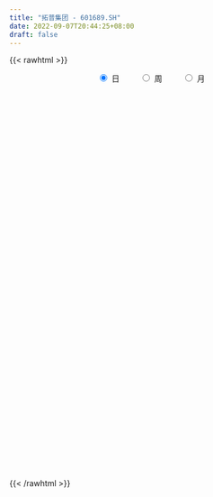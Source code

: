 ```yaml
---
title: "拓普集团 - 601689.SH"
date: 2022-09-07T20:44:25+08:00
draft: false
---
```

{{< rawhtml >}}
    <div style="text-align: center">
        <label style="padding: 1rem;"><input style="margin-right: .5rem" type="radio" name="period" value="D" checked onclick="period_change(this)">日</label>
        <label style="padding: 1rem;"><input style="margin-right: .5rem" type="radio" name="period" value="W" onclick="period_change(this)">周</label>
        <label style="padding: 1rem;"><input style="margin-right: .5rem" type="radio" name="period" value="M" onclick="period_change(this)">月</label>
    </div>
    <div id="chart" style="height: 700px;"></div> 
    <script type="text/javascript">
        const D_v = [87755.38,87126.93,145928.73,87233.62,68384.34,73446.33,76653.58,75456.13,73667.69,109757.21,82897.58,80559.03,71021.39,141856.61,67530.96,99944.35,62463.9,97456.75,72953.32,53897.06,41835.37,132971.58,119087.58,116697.82,74287.89,77939.31,52907.41,44753.01,28486.41,56288.23,45738.94,78188.08,86432.44,86704.7,67104.67,90948.52,88574.44,63399.68,74235.66,149954.56,103540.16,46351.95,43466.61,80399.54,96375.96,69026.64,118761.27,175101.5,88352.02,155656.36,170624.11,172583.97,159211.67,102964.88,66391.74,40173.48,69665.42,94247.67,115669.93,117049.5,75839.18,85033.14,92328.29,108793.5,95842.55,82510.6,77528.49,94525.42,81513.66,143238.4,185815.62,109243.9,208858.67,153292.64,148839.33,91771.32,124891.92,117592.95,98934.43,64003.21,55780.34,74125.01,106198.25,108936.8,110666.33,62082.16,69438.75,125059.22,111133.42,89986.22,116017.94,32927.72,395617.69,181751.81,153077.45,218703.64,198000.09,120160.87,172663.51,160388.93,97762.82,157610.16,147738.47,176692.61,158910.19,147678.24,147131.28,112352.12,96215.82,139306.59,128668.77,130716.54,118545.73,93726.0,144219.8,110453.26,101822.78,81695.54,72673.32,106398.68,70360.92,113706.05,71950.81,108606.96,143173.32,165053.68,146542.75,133507.11,174184.56,142197.62,143091.47,97840.92,132393.14,151640.26,104487.13,100522.32,149532.42,72433.77,110052.02,128718.31,96980.49,64730.91,84725.55,91036.88,91612.96,129468.98,95022.96,67297.31,73133.18,75940.05,53743.4,270274.47,200981.01,102044.74,112735.46,68987.79,77325.29,140973.3,122878.57,85135.77,136541.19,146888.05,94499.26,58312.51,77114.02,203360.37,102675.6,81125.55,51656.64,91537.59,105156.9,109152.72,162901.99,156125.51,316913.22,212838.83,131735.05,190758.07,150973.88,82848.92,162120.73,106020.8,130803.22,119274.69,82119.35,79465.33,205399.01,174440.91,141968.83,94424.51,75334.54,189826.52,102853.1,114002.44,122849.32,123377.36,116035.8,89350.75,129177.71,71276.43,92308.23,89531.66,142284.7,141656.8,126797.11,239478.27,153775.98,192438.81,115567.54,101736.95,115930.24,247574.47,299195.13,191848.89,343554.5,326855.56,303853.03,363205.7,165929.25,183745.0,151380.12,142091.13,125929.17,138304.13,136918.89,167561.3,199847.11,155060.45,123637.98,163416.45,321140.56,249021.64,254468.38,182302.34,181257.2,344311.5,214080.02,117952.63,124378.83,131446.83,103976.21,97213.1,123150.35,146678.25,119452.62,96461.26,204776.93,106308.01,108363.77,159554.68,97906.09,120586.27,118778.4,126879.58,96697.13,138778.94,134158.34,178106.49,154041.17,147543.91,85296.8,85024.55,94286.12,77974.51,73135.41,44512.33,44688.42,70002.56,98932.65,132041.57,82040.39,110318.87,132967.09,224949.28,270075.23,158250.59,108963.8,169949.96,164317.9,155993.89,118486.97,173267.9,159481.98,367888.81,288360.34,312706.23,113388.79,131533.03,186893.61,224519.49,154708.68,144789.31,142244.53,114388.92,117897.85,103941.5,124089.19,98136.46,65648.17,276148.25,169661.3,187231.18,112023.03,145129.12,165011.6,101100.23,84834.15,117061.93,117601.85,221082.29,146804.54,94408.09,203690.77,337087.23,545158.73,443888.43,311147.94,189733.54,216853.14,175204.03,156355.42,142151.14,168326.24,161093.87,275439.87,232471.74,156241.03,258679.35,258496.17,199599.85,211275.96,137216.87,145078.14,152040.32,225525.86,143086.2,127834.63,84705.59,160248.98,131487.31,132491.34,164941.35,248388.74,253840.91,157480.51,171096.74,89831.77,87659.34,171098.01,106034.34,125296.0,95267.17,117341.93,79418.3,135545.41,87097.87,86142.89,105378.56,91479.98,108081.94,82975.36,95665.2,68628.71,51343.26,70684.4,116563.55,125167.72,113434.57,87334.85,110457.88,86373.19,166136.69,150080.93,138069.86,142343.6,178107.89,180335.3,128091.35,78453.28,216753.2,209398.02,189242.65,90874.09,117774.4,69382.35,77141.42,51184.11,53247.66,86176.7,83503.01,101587.94,91615.92,88370.89,125564.82,89892.68,70779.99,143486.6,127338.05,92667.9,109150.48,252152.86,161551.86,101744.88,110490.35,108754.22,194601.67,169130.78,141308.31,175323.33,103673.16,110848.01,117698.05,89577.6,49579.95,87585.76,123818.83,52560.65,90476.24,73833.63,57995.44,57959.91,61254.87,59374.17,56532.1,101527.76,57220.6,54788.24,49052.53,71537.96,52742.28,101240.02,109256.59,160766.23,86331.53,96876.28,130637.39,189186.55,224181.58,164995.23,113727.59,141442.64,132588.05,155586.18,116678.34,111158.98,173174.42,101812.85,139486.42,85249.79,181087.01,133517.92,107960.75,106343.39,75105.03,83421.52,88883.75,73255.08,88737.73,146481.61,102613.2,141664.74,169871.83,175896.84,182212.82,109847.39,128936.98,98865.26,100821.1,71908.5,97964.86,105185.3,121661.25,170310.51,99398.72,144754.65,103651.78,75319.66,98614.6,48453.55,94566.18,81683.32,39399.7,77960.65,79550.41,63828.35,82867.73,72411.09,60055.86,65456.14,94387.0,46998.82,125138.62,50914.71,43427.57,88250.56,75005.22,79874.34,69974.42,65242.19,89231.94]
const D_histogram = [0.0,-0.0906210826,-0.0607769612,0.022086632,0.0304030013,-0.0506302957,-0.0039753013,0.0781559111,0.1014581459,0.2051355868,0.2103365944,0.1000937755,-0.0450471887,-0.2885897497,-0.3857399926,-0.4942906161,-0.5629646577,-0.4485993201,-0.3495638381,-0.2543208633,-0.2296857678,0.0058345966,0.2558749519,0.2218040693,0.1596334393,0.1937884172,0.1495164761,0.1276293451,0.0842529776,0.1367030793,0.1510659416,0.3159578006,0.4528770182,0.4740708901,0.4696784371,0.3679984826,0.1855813828,0.0370042761,0.0054101148,-0.2090408772,-0.2800484839,-0.3537907815,-0.374159122,-0.4012728321,-0.3575263449,-0.3244512847,-0.2645976891,-0.364716601,-0.3586360555,-0.3371854033,-0.1367020451,-0.1035130939,0.1028364392,0.199898871,0.1584626416,0.1162684378,0.0442753857,-0.0656962839,-0.212064706,-0.3571352786,-0.3838453565,-0.3462196777,-0.2885981879,-0.2680316223,-0.3005137258,-0.3434363578,-0.3209469977,-0.2923676329,-0.1848599637,-0.0254378393,0.1090844656,0.2538847242,0.4256756302,0.608237047,0.7112879015,0.7070638565,0.5869868013,0.5907050914,0.6315458752,0.61932182,0.5603034644,0.5101482112,0.5742283442,0.471030209,0.3968713973,0.3279424322,0.2440975276,0.1228337102,-0.0438864423,-0.0911354658,-0.1361225554,0.0814381781,0.4526064702,0.5804758482,0.6378069402,0.5934982587,0.5987728562,0.6054042927,0.5116031444,0.2526666399,0.0563868874,0.1405599082,0.1730587939,0.3663533029,0.4497142948,0.5889642114,0.4999696652,0.3020740995,0.075601311,-0.3096075764,-0.5915298889,-0.6075159024,-0.540749377,-0.5654197348,-0.7156565995,-0.8636135438,-0.8804397727,-0.8377141162,-0.7401239752,-0.7136830446,-0.6984113247,-0.7270014196,-0.7346169855,-0.7448815076,-0.6977728045,-0.8102267008,-0.71755934,-0.5518787468,-0.4812411986,-0.6361541,-0.6675962842,-0.790787269,-0.8815377756,-0.7856445651,-0.6079117582,-0.480626937,-0.4824364066,-0.4356917468,-0.2387181408,-0.0275649669,-0.0061544183,0.0534885857,0.0253564275,-0.0519073236,-0.0632615921,0.1071950057,0.2375610995,0.3539309089,0.4093105991,0.4270941043,0.4487634997,0.5772852261,0.5796556274,0.5091695289,0.4044873582,0.2803847492,0.1582726923,0.2310727868,0.3470304122,0.4040347959,0.552281853,0.6082890718,0.6627865228,0.6577251954,0.6096325775,0.4227431339,0.3395724071,0.2465008289,0.1438826098,0.039055867,0.0224903553,-0.0987581079,-0.2969076286,-0.486882663,-0.7302268321,-0.8145496207,-0.7929240255,-0.551056058,-0.3472171612,-0.1656211633,0.0069312242,0.071580184,0.2296947872,0.3450440829,0.4312229228,0.494894158,0.6823057377,0.8746308732,0.9775500119,0.9931954428,0.9121267767,0.7458070015,0.5764684066,0.4772566353,0.4529154977,0.4840418359,0.4419000446,0.4073676564,0.2648910244,0.144585115,0.1379644465,0.1132873729,0.1721402682,0.2524290259,0.1256654569,-0.1162194641,-0.2635147535,-0.5123178376,-0.544414038,-0.6458047804,-0.7621430036,-0.9049031872,-1.0285127193,-1.0425884369,-0.870662721,-0.5847158874,-0.4285838773,-0.4286718761,-0.4395400608,-0.4198556365,-0.3900308559,-0.3041088471,-0.2538457774,-0.1526845041,-0.1400862364,-0.171213326,-0.2506990182,-0.2791755838,-0.331625605,-0.2200977896,0.0258775771,0.3329578226,0.5702216309,0.7589229106,0.917051546,1.0577636859,1.0348207167,0.9311203971,0.8356382329,0.809034574,0.7307031398,0.5834618061,0.3470874047,0.1053749525,0.0297389617,-0.0132111812,-0.0646634948,-0.1275346808,-0.1990819189,-0.3695037918,-0.4612961893,-0.5190016875,-0.4707239938,-0.512552933,-0.4760336227,-0.3848548067,-0.2588518172,-0.0136524044,0.0305056006,0.1351706669,0.146882969,0.0987473483,0.0039113132,-0.0743897851,-0.2127195497,-0.2896785543,-0.3209242948,-0.3511427443,-0.2883499752,-0.1654268326,-0.0944830694,-0.0404773184,0.0454837413,0.3319351071,0.6312742625,0.8130705512,0.9474624558,1.0908009545,1.1933707396,1.1301881098,1.0519196642,0.9410122561,0.8669234086,0.6327484625,0.5694443954,0.6299375725,0.5872808044,0.5383051528,0.5824359216,0.6589469113,0.5862290945,0.4154334631,0.3692223721,0.3241836601,0.2866073092,0.3252242304,0.1714302942,0.0489362886,-0.0112536562,0.0377968301,0.1156454031,0.0182992438,-0.1844324172,-0.3081526877,-0.1256351204,-0.0393383247,-0.1301040935,-0.1493815169,-0.0235830264,0.3493404649,0.5626122056,0.5823065249,0.3066411478,-0.2725005915,-0.8289944426,-1.3810745677,-1.6187781866,-1.7096567329,-1.7158019269,-1.7003429882,-1.6542380691,-1.5862950428,-1.5467301705,-1.5407316897,-1.3643126755,-1.0540308192,-0.7445470718,-0.1763124618,0.2049897347,0.2693429765,0.2797465199,0.2309017556,0.2631036994,0.2104374866,0.0621864131,-0.0872914374,-0.2026999584,-0.3189605328,-0.1685575425,-0.0493300072,0.1597296569,0.0965972607,0.3841489243,0.6930345577,0.8386140659,0.7542308912,0.6432878173,0.427511537,0.5839431453,0.4555093387,0.4592703563,0.2989465942,0.0473298076,-0.0378270939,-0.2712850685,-0.2300125054,-0.3219555745,-0.5231126667,-0.5748546719,-0.4166044954,-0.2980928935,-0.1174862078,-0.084572558,-0.0525888825,0.0161839015,0.2811482454,0.3941749275,0.5098075454,0.6096390797,0.6578442612,0.5707473104,0.1717287556,-0.2018829458,-0.5605844781,-0.7156369705,-0.6452186247,-0.4369767412,-0.3481903875,-0.420461963,-0.3464274925,0.0638298778,0.3191961896,0.3867843533,0.4158533083,0.4400055187,0.3937130314,0.3016056662,0.0713279815,-0.1123896556,-0.1996015186,-0.0426092511,-0.0572228571,0.0423099086,-0.0752771236,-0.3213386072,-0.4619863503,-0.8670086507,-0.93525712,-0.9264736225,-0.9322126458,-0.8080587528,-0.6684220765,-0.5638063827,-0.5089527966,-0.467221169,-0.221685883,-0.2398534338,-0.3816006381,-0.1866244655,0.0264510828,0.2849514509,0.5053922532,0.5220680155,0.505328401,0.5777750068,0.7207906465,0.6710685858,0.7881605905,0.7434123475,0.7497632021,0.7350460659,0.7394052843,0.6899897567,0.6270323766,0.4049342056,0.3095131996,0.22950277,0.1730334129,0.2270587721,0.2946599829,0.1961617554,0.1673887743,0.1713196852,0.1102747321,-0.0083305708,-0.2397400757,-0.0371415962,0.2929316919,0.6696168433,0.8589627061,0.8449758693,0.8510465344,0.9133796297,0.8933084571,0.6853105719,0.8213327318,0.8065985841,0.7160907662,0.6565067768,0.1527016542,0.0174754593,0.0558605057,0.1613552384,0.1658070755,0.1324811449,0.1873264488,-0.0211255213,-0.0958139119,-0.0595538552,-0.1086809311,0.1654675307,0.5891997891,1.0346311981,1.2388494169,1.2662254801,1.1439776853,0.9706784048,0.6044128485,0.3022247145,0.2378699561,0.1218376314,0.2970316887,0.0788371649,-0.1334364995,-0.5915814639,-0.9799958115,-1.1476706822,-1.1694138177,-1.1858675331,-1.3517938557,-1.4585905321,-1.4964286518,-1.3356791736,-1.1834766344,-1.0342543572,-0.6970832026,-0.6710958933,-0.6089653809,-0.3320443399,-0.4671341119,-0.6257652508,-0.462025095,-0.4802835545,-0.4350648426,-0.6028803038,-0.8206598941,-0.7124920087,-0.7461356642,-0.4152852661,0.0567881311]
const D_fast = [0.0,-0.1132763533,-0.0986264722,-0.0102412209,0.0056758987,-0.0880149723,-0.0423538031,0.059316387,0.1079831583,0.2629444959,0.3207296521,0.2355102771,0.0791075157,-0.2365824827,-0.4301677239,-0.6622910014,-0.8717062074,-0.8694906998,-0.8578461773,-0.8261834183,-0.8589697648,-0.6219907512,-0.3079816579,-0.2866015232,-0.3088637934,-0.2262617112,-0.2331545333,-0.223134328,-0.2454474511,-0.1588215795,-0.1066922319,0.1371890773,0.3873275494,0.5270391438,0.6400663001,0.6303859662,0.4943642122,0.3550381745,0.3247965418,0.0580853306,-0.0829343971,-0.24512439,-0.3590325111,-0.4864644292,-0.5320995282,-0.5801372893,-0.5864331158,-0.7777311781,-0.8613096464,-0.9241553451,-0.7578474982,-0.7505368204,-0.5184781775,-0.3714410279,-0.373261597,-0.3863886913,-0.447312897,-0.5737086376,-0.7730932362,-1.0074476285,-1.1301190455,-1.1790482862,-1.1935763433,-1.2400176832,-1.3476282182,-1.4764099396,-1.5341573289,-1.5786698724,-1.5173771942,-1.3643145295,-1.2025211082,-0.9942496686,-0.716039855,-0.3814191765,-0.1005463466,0.0719955725,0.0986652177,0.2500597805,0.4487870331,0.5913934329,0.6724509435,0.749832743,0.9574699621,0.9720293792,0.9970884168,1.0101450597,0.9873245371,0.8967691471,0.7190773841,0.6490444942,0.5700267657,0.8079470437,1.2922669534,1.5652552934,1.7820381205,1.8861040037,2.0410718152,2.1990543249,2.2331539627,2.0373841181,1.8552010876,1.9745140854,2.0502776696,2.3351605043,2.5309500699,2.8174410393,2.8534389095,2.7310618686,2.5234894079,2.0608786264,1.6310738417,1.4632088526,1.3947880338,1.2287627423,0.8996117277,0.5357513974,0.2988152253,0.1321123528,0.0446715,-0.1073083306,-0.2666394419,-0.4769798916,-0.6682497039,-0.8647346029,-0.992069101,-1.3070796724,-1.3938021466,-1.3660912401,-1.4157639915,-1.729715418,-1.9280566732,-2.2489444752,-2.5600794258,-2.6605973566,-2.6348424892,-2.6277144023,-2.7501329735,-2.8123112504,-2.6750171796,-2.4707552474,-2.4508833035,-2.377868153,-2.3996612043,-2.4899017864,-2.5170714528,-2.3198161037,-2.130059735,-1.9252071984,-1.7674998583,-1.6429428271,-1.5090825568,-1.2362395239,-1.0889552157,-1.032148932,-1.0357092631,-1.0897156848,-1.1722595687,-1.0416912774,-0.838976049,-0.6809629663,-0.394645446,-0.1865659593,0.0336281225,0.192998094,0.2973136204,0.2161099603,0.2178323353,0.1863859643,0.1197383977,0.0246756216,0.0137326988,-0.1322052915,-0.4045817193,-0.7162774194,-1.1421782966,-1.4301384903,-1.6067439016,-1.5026399485,-1.385605342,-1.245414635,-1.0711294413,-0.9885854356,-0.7730471355,-0.5714368191,-0.3774522485,-0.1900574738,0.1679305402,0.5789133941,0.9262200358,1.1901643273,1.3371273554,1.3572593306,1.3320378374,1.3521402248,1.4410279617,1.5931647589,1.6614979788,1.7288075046,1.6525536287,1.568393998,1.5962644413,1.5999092108,1.7017971732,1.8451931873,1.7498459826,1.4789061956,1.2657322178,0.8888496743,0.7206499644,0.4578080269,0.1509340528,-0.2180519276,-0.5987896395,-0.8735124663,-0.9192524308,-0.7794845689,-0.7304985282,-0.837754496,-0.9585076959,-1.0437871808,-1.1114701142,-1.1015753171,-1.1147736918,-1.0517835445,-1.0742068359,-1.148137257,-1.2902977037,-1.3885681653,-1.5239245877,-1.4674212197,-1.2149764587,-0.8246567576,-0.4448375415,-0.0664055342,0.3209859876,0.726139049,0.961901259,1.0909810387,1.2044084327,1.3800634173,1.4844077681,1.483031886,1.3334293358,1.1180606216,1.0498593713,1.0036064331,0.9359882457,0.8412333896,0.7199156717,0.4571178509,0.250001406,0.0625454859,-0.0068578188,-0.1768249913,-0.2593140866,-0.2643489723,-0.2030589371,0.0387273746,0.0905117798,0.2289695128,0.2774025571,0.2539537735,0.1600955667,0.0631970221,-0.1283126298,-0.2776912731,-0.3891680873,-0.5071722228,-0.5164669475,-0.4349005131,-0.3875775173,-0.3436910958,-0.2463591008,0.1230760418,0.5802337627,0.9652976892,1.3365552079,1.7525939451,2.1535064151,2.3728708128,2.5575822833,2.6819279392,2.8245699438,2.7485821133,2.8276391451,3.0456167154,3.1497801483,3.235380785,3.4251205341,3.6663682517,3.7402077084,3.6732704429,3.7193649448,3.7553721479,3.7894476243,3.9093706031,3.7984342405,3.688174307,3.6251709481,3.6836706419,3.7904305657,3.6976592174,3.4488194521,3.2480610097,3.3991697969,3.4756320114,3.3523402192,3.2957174165,3.4156201505,3.8758787579,4.22980355,4.3950745005,4.1960694105,3.5488025233,2.7850600615,1.8877112945,1.2453131289,0.7270203994,0.2919247237,-0.1177020847,-0.4851566829,-0.8137874173,-1.1609050876,-1.5400895292,-1.7047486839,-1.6579745324,-1.5346275529,-1.0104710584,-0.5779214282,-0.4462324423,-0.3658922689,-0.3570115943,-0.2590337257,-0.2590905668,-0.391795037,-0.5630957469,-0.7291792575,-0.9251799651,-0.8169163604,-0.7100213269,-0.4610292486,-0.5000123296,-0.116423435,0.3657208379,0.7209538626,0.8251284106,0.8750072911,0.766108895,1.0685262896,1.0539698177,1.1725484244,1.0869613108,0.8471769762,0.7525633011,0.4512840594,0.4350534961,0.2626215335,-0.0693137254,-0.2647693985,-0.2106703459,-0.1666819674,-0.0154468336,-0.0036763233,0.0151601315,0.0879788909,0.4232302962,0.6348007101,0.8778852143,1.1301265186,1.3427927653,1.3983826422,1.0422962764,0.6182138384,0.1193661866,-0.2145955485,-0.3054818588,-0.2064841606,-0.2047454037,-0.38213247,-0.3947048726,0.0315099671,0.3666753263,0.5309595783,0.6639918604,0.7981454505,0.850281221,0.8335752724,0.621129583,0.409314532,0.2722022894,0.4185422442,0.3896229239,0.4997331667,0.3633268536,0.0369307183,-0.2192136125,-0.8409880755,-1.1430508248,-1.365885733,-1.6046779177,-1.6825387129,-1.7100075557,-1.7463434575,-1.8187280706,-1.8938017353,-1.70368792,-1.7818188292,-2.0189661931,-1.8706461369,-1.6509578178,-1.321219587,-0.9744307214,-0.8272379553,-0.7176454695,-0.500755112,-0.1775418107,-0.059496725,0.2546354274,0.3957402713,0.5895319264,0.7585763067,0.9477868462,1.0708687577,1.1646694718,1.0438048522,1.0257621461,1.003127409,0.9899164051,1.1007064573,1.2419726639,1.1925148752,1.2055890877,1.2523499199,1.2188736498,1.0981857042,0.8068411804,1.0001542609,1.4034604719,1.9475498342,2.3516363735,2.548893504,2.7677258027,3.0584038055,3.2616597471,3.2249895049,3.5663448478,3.7532603461,3.8417752198,3.9463179245,3.4806882155,3.3498308854,3.4021810583,3.5480146005,3.5939182065,3.5937125621,3.6953894782,3.4816561278,3.3830142592,3.4043858521,3.3280885434,3.6436038879,4.2146360936,4.9187253021,5.4326558751,5.7765883084,5.9403349349,6.0097052556,5.7945429114,5.567910956,5.5630236867,5.4774507699,5.7269027493,5.5284175167,5.2827847274,4.6767443971,4.0433310967,3.5887385554,3.2746419654,2.9617213668,2.4578465803,1.9864022708,1.5744569882,1.4012866729,1.2576200536,1.1482787415,1.3111790954,1.1693924314,1.0792815986,1.2731915546,1.0213182546,0.706245803,0.754479685,0.6161503369,0.5526028381,0.234067301,-0.1888772628,-0.2588323796,-0.4790099511,-0.2519808696,0.2342895604]
const D_slow = [0.0,-0.0226552707,-0.037849511,-0.032327853,-0.0247271026,-0.0373846766,-0.0383785019,-0.0188395241,0.0065250124,0.0578089091,0.1103930577,0.1354165016,0.1241547044,0.052007267,-0.0444277312,-0.1680003852,-0.3087415497,-0.4208913797,-0.5082823392,-0.571862555,-0.629283997,-0.6278253478,-0.5638566099,-0.5084055925,-0.4684972327,-0.4200501284,-0.3826710094,-0.3507636731,-0.3297004287,-0.2955246589,-0.2577581735,-0.1787687233,-0.0655494688,0.0529682537,0.170387863,0.2623874837,0.3087828294,0.3180338984,0.3193864271,0.2671262078,0.1971140868,0.1086663914,0.0151266109,-0.0851915971,-0.1745731833,-0.2556860045,-0.3218354268,-0.413014577,-0.5026735909,-0.5869699417,-0.621145453,-0.6470237265,-0.6213146167,-0.571339899,-0.5317242386,-0.5026571291,-0.4915882827,-0.5080123537,-0.5610285302,-0.6503123498,-0.746273689,-0.8328286084,-0.9049781554,-0.971986061,-1.0471144924,-1.1329735818,-1.2132103313,-1.2863022395,-1.3325172304,-1.3388766902,-1.3116055738,-1.2481343928,-1.1417154852,-0.9896562235,-0.8118342481,-0.635068284,-0.4883215837,-0.3406453108,-0.182758842,-0.027928387,0.1121474791,0.2396845319,0.3832416179,0.5009991702,0.6002170195,0.6822026275,0.7432270094,0.773935437,0.7629638264,0.74017996,0.7061493211,0.7265088656,0.8396604832,0.9847794452,1.1442311803,1.292605745,1.442298959,1.5936500322,1.7215508183,1.7847174783,1.7988142001,1.8339541772,1.8772188757,1.9688072014,2.0812357751,2.2284768279,2.3534692443,2.4289877691,2.4478880969,2.3704862028,2.2226037306,2.070724755,1.9355374107,1.794182477,1.6152683272,1.3993649412,1.179254998,0.969826469,0.7847954752,0.606374714,0.4317718829,0.250021528,0.0663672816,-0.1198530953,-0.2942962964,-0.4968529716,-0.6762428066,-0.8142124933,-0.934522793,-1.093561318,-1.260460389,-1.4581572063,-1.6785416502,-1.8749527915,-2.026930731,-2.1470874653,-2.2676965669,-2.3766195036,-2.4362990388,-2.4431902805,-2.4447288851,-2.4313567387,-2.4250176318,-2.4379944627,-2.4538098608,-2.4270111093,-2.3676208345,-2.2791381072,-2.1768104575,-2.0700369314,-1.9578460565,-1.81352475,-1.6686108431,-1.5413184609,-1.4401966213,-1.370100434,-1.330532261,-1.2727640643,-1.1860064612,-1.0849977622,-0.946927299,-0.794855031,-0.6291584003,-0.4647271015,-0.3123189571,-0.2066331736,-0.1217400718,-0.0601148646,-0.0241442122,-0.0143802454,-0.0087576566,-0.0334471836,-0.1076740907,-0.2293947564,-0.4119514645,-0.6155888696,-0.813819876,-0.9515838905,-1.0383881808,-1.0797934716,-1.0780606656,-1.0601656196,-1.0027419228,-0.916480902,-0.8086751713,-0.6849516318,-0.5143751974,-0.2957174791,-0.0513299761,0.1969688846,0.4250005787,0.6114523291,0.7555694308,0.8748835896,0.988112464,1.109122923,1.2195979341,1.3214398482,1.3876626043,1.4238088831,1.4582999947,1.4866218379,1.529656905,1.5927641614,1.6241805257,1.5951256596,1.5292469713,1.4011675119,1.2650640024,1.1036128073,0.9130770564,0.6868512596,0.4297230798,0.1690759706,-0.0485897097,-0.1947686815,-0.3019146509,-0.4090826199,-0.5189676351,-0.6239315442,-0.7214392582,-0.79746647,-0.8609279144,-0.8990990404,-0.9341205995,-0.976923931,-1.0395986855,-1.1093925815,-1.1922989827,-1.2473234301,-1.2408540358,-1.1576145802,-1.0150591725,-0.8253284448,-0.5960655583,-0.3316246368,-0.0729194577,0.1598606416,0.3687701998,0.5710288433,0.7537046283,0.8995700798,0.986341931,1.0126856691,1.0201204096,1.0168176143,1.0006517406,0.9687680704,0.9189975906,0.8266216427,0.7112975953,0.5815471735,0.463866175,0.3357279418,0.2167195361,0.1205058344,0.0557928801,0.052379779,0.0600061791,0.0937988459,0.1305195881,0.1552064252,0.1561842535,0.1375868072,0.0844069198,0.0119872812,-0.0682437925,-0.1560294785,-0.2281169723,-0.2694736805,-0.2930944478,-0.3032137774,-0.2918428421,-0.2088590653,-0.0510404997,0.1522271381,0.389092752,0.6617929907,0.9601356756,1.242682703,1.5056626191,1.7409156831,1.9576465352,2.1158336508,2.2581947497,2.4156791428,2.5624993439,2.6970756321,2.8426846125,3.0074213404,3.153978614,3.2578369798,3.3501425728,3.4311884878,3.5028403151,3.5841463727,3.6270039462,3.6392380184,3.6364246043,3.6458738119,3.6747851626,3.6793599736,3.6332518693,3.5562136974,3.5248049173,3.5149703361,3.4824443127,3.4450989335,3.4392031769,3.5265382931,3.6671913445,3.8127679757,3.8894282627,3.8213031148,3.6140545041,3.2687858622,2.8640913155,2.4366771323,2.0077266506,1.5826409035,1.1690813862,0.7725076255,0.3858250829,0.0006421605,-0.3404360084,-0.6039437132,-0.7900804811,-0.8341585966,-0.7829111629,-0.7155754188,-0.6456387888,-0.5879133499,-0.5221374251,-0.4695280534,-0.4539814502,-0.4758043095,-0.5264792991,-0.6062194323,-0.6483588179,-0.6606913197,-0.6207589055,-0.5966095903,-0.5005723593,-0.3273137198,-0.1176602033,0.0708975194,0.2317194738,0.338597358,0.4845831444,0.598460479,0.7132780681,0.7880147166,0.7998471685,0.7903903951,0.7225691279,0.6650660016,0.584577108,0.4537989413,0.3100852733,0.2059341495,0.1314109261,0.1020393742,0.0808962347,0.067749014,0.0717949894,0.1420820508,0.2406257826,0.368077669,0.5204874389,0.6849485042,0.8276353318,0.8705675207,0.8200967842,0.6799506647,0.5010414221,0.3397367659,0.2304925806,0.1434449837,0.038329493,-0.0482773801,-0.0323199107,0.0474791367,0.144175225,0.2481385521,0.3581399318,0.4565681896,0.5319696062,0.5498016016,0.5217041876,0.471803808,0.4611514952,0.446845781,0.4574232581,0.4386039772,0.3582693254,0.2427727378,0.0260205752,-0.2077937048,-0.4394121105,-0.6724652719,-0.8744799601,-1.0415854792,-1.1825370749,-1.309775274,-1.4265805663,-1.482002037,-1.5419653955,-1.637365555,-1.6840216714,-1.6774089007,-1.6061710379,-1.4798229746,-1.3493059708,-1.2229738705,-1.0785301188,-0.8983324572,-0.7305653107,-0.5335251631,-0.3476720762,-0.1602312757,0.0235302408,0.2083815619,0.380879001,0.5376370952,0.6388706466,0.7162489465,0.773624639,0.8168829922,0.8736476852,0.947312681,0.9963531198,1.0382003134,1.0810302347,1.1085989177,1.106516275,1.0465812561,1.037295857,1.11052878,1.2779329909,1.4926736674,1.7039176347,1.9166792683,2.1450241757,2.36835129,2.539678933,2.7450121159,2.946661762,3.1256844535,3.2898111477,3.3279865613,3.3323554261,3.3463205525,3.3866593621,3.428111131,3.4612314172,3.5080630294,3.5027816491,3.4788281711,3.4639397073,3.4367694745,3.4781363572,3.6254363045,3.884094104,4.1938064582,4.5103628283,4.7963572496,5.0390268508,5.1901300629,5.2656862415,5.3251537306,5.3556131384,5.4298710606,5.4495803518,5.4162212269,5.268325861,5.0233269081,4.7364092376,4.4440557831,4.1475888999,3.8096404359,3.4449928029,3.07088564,2.7369658466,2.441096688,2.1825330987,2.008262298,1.8404883247,1.6882469795,1.6052358945,1.4884523665,1.3320110538,1.2165047801,1.0964338914,0.9876676808,0.8369476048,0.6317826313,0.4536596291,0.2671257131,0.1633043965,0.1775014293]
const D_data = [['2020-08-19', 42.01, 40.85, 40.49, 42.37],['2020-08-20', 40.04, 39.43, 39.15, 40.72],['2020-08-21', 40.0, 40.71, 40.0, 43.28],['2020-08-24', 41.93, 41.66, 39.93, 42.25],['2020-08-25', 41.66, 40.99, 40.6, 42.11],['2020-08-26', 41.6, 39.66, 39.26, 41.66],['2020-08-27', 40.45, 41.14, 39.69, 41.8],['2020-08-28', 41.3, 41.96, 40.91, 42.39],['2020-08-31', 42.0, 41.58, 41.0, 42.56],['2020-09-01', 41.58, 43.06, 41.06, 43.85],['2020-09-02', 43.0, 42.3, 41.48, 43.39],['2020-09-03', 41.94, 40.71, 40.27, 41.94],['2020-09-04', 39.04, 39.62, 38.69, 40.0],['2020-09-07', 39.0, 37.21, 37.0, 39.71],['2020-09-08', 37.8, 37.85, 36.91, 38.2],['2020-09-09', 36.43, 36.78, 35.36, 37.38],['2020-09-10', 37.37, 36.34, 36.01, 38.28],['2020-09-11', 36.0, 38.3, 36.0, 38.34],['2020-09-14', 37.86, 38.3, 37.41, 38.68],['2020-09-15', 38.46, 38.46, 37.9, 39.3],['2020-09-16', 38.55, 37.62, 37.46, 38.9],['2020-09-17', 37.9, 40.79, 37.0, 41.29],['2020-09-18', 40.73, 42.31, 40.5, 43.27],['2020-09-21', 42.81, 39.45, 39.14, 43.15],['2020-09-22', 39.1, 38.92, 38.51, 39.67],['2020-09-23', 39.11, 40.13, 38.08, 40.5],['2020-09-24', 40.0, 39.2, 39.13, 40.4],['2020-09-25', 39.95, 39.36, 38.94, 40.36],['2020-09-28', 39.58, 38.95, 38.4, 39.99],['2020-09-29', 39.34, 40.22, 38.82, 40.6],['2020-09-30', 40.15, 40.0, 39.73, 41.11],['2020-10-09', 41.26, 42.53, 40.8, 42.8],['2020-10-12', 43.51, 43.29, 41.9, 43.99],['2020-10-13', 42.86, 42.64, 41.61, 42.97],['2020-10-14', 42.41, 42.76, 42.0, 43.65],['2020-10-15', 43.5, 41.62, 41.35, 44.5],['2020-10-16', 41.96, 40.1, 39.11, 41.99],['2020-10-19', 39.99, 39.76, 39.46, 40.64],['2020-10-20', 39.85, 40.8, 39.43, 40.9],['2020-10-21', 40.95, 37.8, 37.56, 41.18],['2020-10-22', 37.19, 38.66, 36.8, 39.1],['2020-10-23', 38.5, 38.0, 37.5, 39.09],['2020-10-26', 37.56, 38.13, 36.95, 38.46],['2020-10-27', 37.59, 37.6, 37.4, 38.47],['2020-10-28', 37.77, 38.21, 36.91, 38.4],['2020-10-29', 37.32, 37.98, 37.05, 38.55],['2020-10-30', 38.01, 38.29, 37.4, 39.2],['2020-11-02', 37.5, 35.87, 34.88, 37.8],['2020-11-03', 36.75, 36.59, 35.86, 37.17],['2020-11-04', 36.94, 36.5, 35.75, 38.94],['2020-11-05', 37.33, 39.07, 37.11, 39.45],['2020-11-06', 40.37, 37.42, 36.88, 40.58],['2020-11-09', 37.65, 40.15, 37.63, 40.45],['2020-11-10', 40.17, 39.64, 38.1, 40.2],['2020-11-11', 39.5, 38.12, 38.12, 39.98],['2020-11-12', 38.35, 37.92, 37.64, 38.74],['2020-11-13', 38.09, 37.23, 36.8, 38.45],['2020-11-16', 36.9, 36.18, 35.56, 37.15],['2020-11-17', 36.18, 34.84, 34.2, 36.55],['2020-11-18', 35.52, 33.75, 33.52, 35.52],['2020-11-19', 33.95, 34.37, 33.01, 34.67],['2020-11-20', 34.15, 34.8, 34.0, 35.47],['2020-11-23', 35.01, 34.93, 34.41, 35.12],['2020-11-24', 34.82, 34.32, 34.15, 35.82],['2020-11-25', 34.57, 33.25, 33.19, 34.57],['2020-11-26', 33.24, 32.5, 32.05, 33.69],['2020-11-27', 32.33, 32.83, 31.92, 32.95],['2020-11-30', 32.88, 32.62, 31.21, 33.0],['2020-12-01', 32.47, 33.6, 32.12, 33.7],['2020-12-02', 34.5, 34.7, 33.92, 35.4],['2020-12-03', 35.09, 35.03, 34.6, 37.07],['2020-12-04', 34.85, 35.88, 34.11, 36.26],['2020-12-07', 37.36, 37.18, 36.75, 38.5],['2020-12-08', 37.7, 38.54, 37.6, 39.11],['2020-12-09', 38.48, 38.72, 38.48, 40.19],['2020-12-10', 38.72, 38.11, 37.85, 39.2],['2020-12-11', 38.29, 36.76, 36.28, 38.6],['2020-12-14', 36.88, 38.41, 36.8, 39.0],['2020-12-15', 38.57, 39.45, 38.4, 39.52],['2020-12-16', 39.4, 39.35, 38.68, 39.72],['2020-12-17', 39.0, 39.05, 38.39, 39.35],['2020-12-18', 39.35, 39.32, 38.77, 39.77],['2020-12-21', 39.56, 41.27, 39.4, 41.5],['2020-12-22', 40.9, 39.55, 39.46, 41.29],['2020-12-23', 39.42, 39.86, 39.17, 40.78],['2020-12-24', 40.0, 39.92, 39.69, 41.09],['2020-12-25', 40.21, 39.65, 39.26, 41.14],['2020-12-28', 40.3, 38.88, 38.3, 40.31],['2020-12-29', 38.76, 37.67, 37.41, 38.76],['2020-12-30', 37.7, 38.64, 37.49, 39.15],['2020-12-31', 39.1, 38.43, 37.33, 39.16],['2021-01-04', 42.27, 42.27, 42.27, 42.27],['2021-01-05', 45.2, 46.12, 44.05, 46.5],['2021-01-06', 44.94, 44.97, 44.2, 46.21],['2021-01-07', 45.82, 45.23, 44.3, 45.9],['2021-01-08', 46.2, 44.66, 43.6, 47.17],['2021-01-11', 44.6, 45.85, 44.6, 47.82],['2021-01-12', 45.75, 46.6, 44.12, 46.96],['2021-01-13', 46.77, 45.79, 45.25, 48.42],['2021-01-14', 44.66, 43.32, 42.68, 45.9],['2021-01-15', 43.65, 43.25, 42.19, 44.5],['2021-01-18', 44.5, 46.8, 44.5, 47.11],['2021-01-19', 47.6, 46.86, 46.33, 48.33],['2021-01-20', 47.6, 49.98, 47.5, 50.63],['2021-01-21', 49.95, 49.97, 48.89, 50.87],['2021-01-22', 50.35, 52.0, 50.35, 52.45],['2021-01-25', 52.25, 50.04, 49.49, 52.61],['2021-01-26', 49.85, 48.56, 47.97, 50.3],['2021-01-27', 48.79, 47.55, 46.8, 48.92],['2021-01-28', 47.02, 44.15, 43.77, 47.02],['2021-01-29', 44.59, 43.6, 42.88, 45.72],['2021-02-01', 43.6, 45.95, 42.74, 46.45],['2021-02-02', 46.33, 46.95, 45.06, 47.8],['2021-02-03', 46.96, 45.74, 45.45, 47.28],['2021-02-04', 45.5, 43.42, 43.0, 45.81],['2021-02-05', 43.99, 42.22, 41.98, 45.0],['2021-02-08', 42.98, 42.9, 41.28, 43.08],['2021-02-09', 42.68, 43.18, 42.5, 43.77],['2021-02-10', 43.49, 43.74, 42.09, 44.38],['2021-02-18', 44.77, 42.7, 42.04, 44.77],['2021-02-19', 43.65, 42.18, 41.54, 43.65],['2021-02-22', 42.17, 41.07, 40.81, 43.23],['2021-02-23', 40.18, 40.67, 40.0, 41.8],['2021-02-24', 40.5, 39.99, 39.23, 41.43],['2021-02-25', 41.63, 40.2, 39.79, 42.0],['2021-02-26', 39.2, 37.36, 36.98, 39.49],['2021-03-01', 37.69, 39.18, 37.69, 39.58],['2021-03-02', 39.5, 40.18, 39.2, 40.58],['2021-03-03', 39.23, 39.09, 37.83, 39.68],['2021-03-04', 38.49, 35.44, 35.22, 38.49],['2021-03-05', 34.9, 35.79, 34.21, 36.6],['2021-03-08', 36.01, 33.44, 33.41, 36.18],['2021-03-09', 33.4, 32.37, 31.62, 33.8],['2021-03-10', 33.81, 33.8, 33.4, 35.6],['2021-03-11', 34.62, 34.73, 33.24, 34.82],['2021-03-12', 35.25, 34.19, 33.63, 35.39],['2021-03-15', 33.93, 32.21, 31.8, 33.99],['2021-03-16', 32.95, 32.24, 32.01, 33.19],['2021-03-17', 32.54, 34.17, 31.61, 34.48],['2021-03-18', 34.48, 35.0, 34.16, 36.53],['2021-03-19', 33.8, 32.89, 32.49, 34.7],['2021-03-22', 33.0, 33.26, 32.32, 33.58],['2021-03-23', 33.24, 31.93, 31.51, 33.26],['2021-03-24', 31.7, 30.67, 30.35, 32.39],['2021-03-25', 30.35, 30.86, 29.6, 31.2],['2021-03-26', 31.0, 33.24, 31.0, 33.71],['2021-03-29', 33.61, 33.35, 33.0, 34.2],['2021-03-30', 33.75, 33.75, 33.26, 34.17],['2021-03-31', 34.31, 33.44, 32.71, 34.31],['2021-04-01', 33.9, 33.2, 32.91, 34.55],['2021-04-02', 33.08, 33.42, 33.0, 33.77],['2021-04-06', 35.94, 35.31, 34.9, 36.76],['2021-04-07', 35.32, 34.3, 32.98, 35.32],['2021-04-08', 33.7, 33.41, 32.93, 34.19],['2021-04-09', 33.4, 32.66, 31.75, 33.68],['2021-04-12', 32.66, 31.87, 31.76, 32.78],['2021-04-13', 31.76, 31.21, 31.19, 32.06],['2021-04-14', 31.53, 33.49, 31.53, 33.76],['2021-04-15', 33.4, 34.6, 33.03, 34.72],['2021-04-16', 34.54, 34.47, 33.46, 34.7],['2021-04-19', 34.39, 36.41, 34.24, 36.77],['2021-04-20', 36.45, 36.15, 35.92, 38.2],['2021-04-21', 35.7, 36.84, 35.43, 37.24],['2021-04-22', 37.0, 36.68, 36.2, 37.19],['2021-04-23', 36.61, 36.45, 36.12, 36.79],['2021-04-26', 36.2, 34.45, 34.35, 36.36],['2021-04-27', 34.55, 35.3, 34.52, 35.6],['2021-04-28', 35.4, 34.92, 34.55, 35.55],['2021-04-29', 35.07, 34.42, 34.34, 35.25],['2021-04-30', 34.17, 33.9, 33.5, 34.83],['2021-05-06', 33.8, 34.7, 33.23, 35.1],['2021-05-07', 34.38, 32.98, 32.64, 34.58],['2021-05-10', 32.43, 30.98, 30.71, 32.93],['2021-05-11', 29.77, 29.69, 29.27, 31.18],['2021-05-12', 29.29, 27.31, 26.88, 29.76],['2021-05-13', 27.48, 27.72, 27.48, 28.41],['2021-05-14', 27.2, 28.13, 27.19, 28.28],['2021-05-17', 28.13, 30.94, 28.13, 30.94],['2021-05-18', 30.94, 31.17, 30.15, 31.71],['2021-05-19', 31.09, 31.58, 30.32, 32.0],['2021-05-20', 31.49, 32.21, 31.48, 33.49],['2021-05-21', 32.76, 31.38, 31.29, 32.76],['2021-05-24', 31.48, 33.13, 31.48, 33.37],['2021-05-25', 32.95, 33.43, 32.59, 33.66],['2021-05-26', 33.6, 33.8, 33.01, 34.05],['2021-05-27', 34.0, 34.19, 33.4, 34.77],['2021-05-28', 34.66, 36.81, 34.66, 37.6],['2021-05-31', 36.81, 38.47, 36.66, 39.28],['2021-06-01', 37.97, 38.87, 37.08, 39.78],['2021-06-02', 38.89, 38.9, 38.47, 39.77],['2021-06-03', 39.25, 38.32, 38.12, 39.38],['2021-06-04', 37.15, 37.32, 36.0, 37.91],['2021-06-07', 38.5, 37.0, 36.08, 38.54],['2021-06-08', 37.03, 37.69, 36.51, 39.1],['2021-06-09', 38.18, 38.8, 37.82, 39.88],['2021-06-10', 38.32, 40.04, 38.08, 40.26],['2021-06-11', 40.6, 39.63, 39.28, 40.87],['2021-06-15', 39.9, 40.04, 39.55, 40.77],['2021-06-16', 40.0, 38.67, 38.45, 40.01],['2021-06-17', 38.67, 38.6, 38.08, 39.3],['2021-06-18', 38.6, 40.0, 38.4, 40.5],['2021-06-21', 40.1, 40.0, 38.9, 40.4],['2021-06-22', 39.93, 41.47, 39.26, 42.12],['2021-06-23', 41.06, 42.51, 40.49, 43.77],['2021-06-24', 42.0, 40.17, 39.8, 42.85],['2021-06-25', 40.9, 37.96, 36.74, 40.9],['2021-06-28', 37.45, 38.16, 37.21, 38.9],['2021-06-29', 38.63, 35.71, 35.51, 38.63],['2021-06-30', 36.02, 37.43, 35.4, 37.55],['2021-07-01', 37.43, 35.89, 35.5, 37.43],['2021-07-02', 35.66, 34.69, 34.43, 35.88],['2021-07-05', 34.99, 33.1, 32.75, 35.76],['2021-07-06', 33.5, 31.92, 31.24, 33.65],['2021-07-07', 32.04, 32.13, 31.3, 32.38],['2021-07-08', 32.2, 34.13, 32.01, 34.86],['2021-07-09', 34.0, 36.2, 33.79, 36.85],['2021-07-12', 36.0, 35.33, 34.98, 36.58],['2021-07-13', 35.0, 33.4, 32.1, 35.09],['2021-07-14', 32.81, 32.82, 32.3, 33.58],['2021-07-15', 32.7, 32.8, 32.38, 33.51],['2021-07-16', 32.7, 32.64, 31.53, 33.09],['2021-07-19', 32.2, 33.27, 32.01, 33.96],['2021-07-20', 32.98, 32.85, 32.2, 33.59],['2021-07-21', 33.02, 33.61, 32.56, 33.79],['2021-07-22', 33.39, 32.56, 32.35, 33.85],['2021-07-23', 32.5, 31.7, 31.4, 32.86],['2021-07-26', 31.88, 30.48, 29.38, 32.29],['2021-07-27', 30.62, 30.46, 30.33, 32.0],['2021-07-28', 30.3, 29.53, 29.01, 30.6],['2021-07-29', 30.05, 31.35, 30.05, 31.55],['2021-07-30', 32.55, 33.75, 32.55, 34.48],['2021-08-02', 34.16, 35.99, 34.16, 36.14],['2021-08-03', 35.64, 36.8, 35.01, 37.45],['2021-08-04', 37.07, 37.75, 36.29, 37.87],['2021-08-05', 37.43, 38.88, 37.1, 39.35],['2021-08-06', 40.6, 40.2, 39.59, 42.77],['2021-08-09', 39.72, 39.28, 37.55, 39.96],['2021-08-10', 39.13, 38.72, 38.09, 39.54],['2021-08-11', 38.86, 39.03, 38.44, 40.12],['2021-08-12', 38.5, 40.29, 38.35, 40.73],['2021-08-13', 39.65, 40.07, 39.5, 40.99],['2021-08-16', 40.01, 39.24, 38.56, 40.46],['2021-08-17', 38.98, 37.59, 37.3, 39.58],['2021-08-18', 37.39, 36.55, 36.2, 38.2],['2021-08-19', 36.85, 37.97, 36.56, 38.36],['2021-08-20', 38.2, 38.21, 37.37, 38.88],['2021-08-23', 38.3, 37.96, 37.19, 39.37],['2021-08-24', 37.67, 37.57, 37.5, 38.3],['2021-08-25', 37.7, 37.1, 36.66, 37.88],['2021-08-26', 37.11, 35.1, 34.79, 37.27],['2021-08-27', 35.41, 35.15, 34.5, 35.6],['2021-08-30', 35.0, 34.87, 34.2, 35.69],['2021-08-31', 34.87, 35.85, 34.35, 36.1],['2021-09-01', 35.9, 34.4, 33.84, 36.0],['2021-09-02', 34.34, 35.01, 33.9, 35.45],['2021-09-03', 34.9, 35.72, 34.05, 36.41],['2021-09-06', 35.72, 36.5, 35.72, 37.36],['2021-09-07', 37.16, 38.9, 36.12, 39.35],['2021-09-08', 39.06, 37.18, 37.01, 39.28],['2021-09-09', 37.3, 38.42, 37.21, 38.74],['2021-09-10', 38.5, 37.7, 37.2, 38.8],['2021-09-13', 37.65, 36.97, 36.34, 37.87],['2021-09-14', 37.12, 36.06, 35.65, 37.24],['2021-09-15', 36.0, 35.79, 35.38, 36.5],['2021-09-16', 35.59, 34.35, 34.22, 35.79],['2021-09-17', 34.4, 34.34, 34.01, 34.99],['2021-09-22', 33.89, 34.37, 33.65, 35.24],['2021-09-23', 34.37, 33.93, 33.72, 35.18],['2021-09-24', 33.9, 34.9, 33.31, 35.36],['2021-09-27', 35.32, 35.94, 34.72, 36.41],['2021-09-28', 35.88, 35.67, 34.96, 36.69],['2021-09-29', 35.52, 35.7, 35.08, 36.68],['2021-09-30', 36.74, 36.44, 35.7, 37.68],['2021-10-08', 36.91, 40.08, 36.91, 40.08],['2021-10-11', 40.28, 42.2, 39.66, 43.23],['2021-10-12', 42.22, 42.62, 41.68, 43.11],['2021-10-13', 42.58, 43.63, 41.69, 43.66],['2021-10-14', 43.34, 45.39, 43.31, 46.95],['2021-10-15', 45.1, 46.58, 44.89, 47.3],['2021-10-18', 46.95, 45.7, 44.85, 47.19],['2021-10-19', 45.85, 46.2, 45.27, 46.99],['2021-10-20', 45.95, 46.31, 44.89, 46.7],['2021-10-21', 46.51, 47.26, 45.71, 47.99],['2021-10-22', 48.51, 45.31, 45.0, 51.4],['2021-10-25', 45.15, 47.44, 45.1, 48.41],['2021-10-26', 50.4, 49.8, 47.8, 51.4],['2021-10-27', 49.53, 49.4, 48.2, 50.5],['2021-10-28', 49.41, 49.9, 49.1, 51.2],['2021-10-29', 49.95, 51.9, 49.95, 53.5],['2021-11-01', 51.0, 53.55, 50.55, 54.5],['2021-11-02', 54.4, 52.63, 51.78, 54.48],['2021-11-03', 52.18, 51.6, 50.15, 52.6],['2021-11-04', 52.17, 53.36, 51.51, 53.75],['2021-11-05', 53.78, 53.89, 52.71, 55.78],['2021-11-08', 52.85, 54.5, 52.75, 57.0],['2021-11-09', 54.5, 56.21, 53.8, 56.87],['2021-11-10', 56.0, 54.2, 53.29, 56.38],['2021-11-11', 54.55, 54.45, 53.1, 55.18],['2021-11-12', 54.94, 55.27, 53.91, 55.8],['2021-11-15', 60.73, 57.14, 56.01, 60.8],['2021-11-16', 57.27, 58.43, 55.72, 60.8],['2021-11-17', 58.65, 56.76, 55.01, 59.4],['2021-11-18', 57.22, 55.08, 54.74, 57.49],['2021-11-19', 55.77, 55.5, 53.59, 55.98],['2021-11-22', 55.54, 59.83, 55.54, 60.4],['2021-11-23', 59.89, 59.79, 58.8, 61.1],['2021-11-24', 59.76, 57.99, 57.68, 60.39],['2021-11-25', 58.82, 58.97, 58.6, 62.0],['2021-11-26', 59.01, 61.5, 58.68, 62.36],['2021-11-29', 61.21, 66.58, 61.21, 67.01],['2021-11-30', 66.59, 67.05, 65.67, 68.06],['2021-12-01', 67.05, 66.25, 64.5, 67.13],['2021-12-02', 63.0, 62.76, 60.0, 64.9],['2021-12-03', 62.44, 57.2, 56.48, 64.3],['2021-12-06', 58.02, 54.49, 54.18, 60.28],['2021-12-07', 54.5, 51.14, 50.21, 55.38],['2021-12-08', 52.03, 52.17, 51.08, 53.5],['2021-12-09', 52.69, 52.16, 50.8, 53.15],['2021-12-10', 51.9, 51.9, 50.8, 52.6],['2021-12-13', 52.4, 51.08, 50.68, 52.48],['2021-12-14', 50.85, 50.48, 49.45, 51.18],['2021-12-15', 50.52, 49.9, 49.88, 51.58],['2021-12-16', 50.51, 48.66, 48.48, 50.59],['2021-12-17', 48.25, 47.15, 46.74, 49.09],['2021-12-20', 47.0, 48.59, 47.0, 50.1],['2021-12-21', 49.31, 50.55, 48.31, 51.37],['2021-12-22', 50.65, 51.4, 49.81, 51.7],['2021-12-23', 53.09, 56.54, 52.7, 56.54],['2021-12-24', 57.9, 56.67, 54.58, 58.78],['2021-12-27', 55.95, 53.99, 53.69, 56.2],['2021-12-28', 54.98, 53.64, 51.83, 58.8],['2021-12-29', 53.64, 52.91, 51.7, 54.95],['2021-12-30', 53.11, 54.0, 51.8, 54.02],['2021-12-31', 53.6, 53.0, 51.81, 55.03],['2022-01-04', 54.99, 51.3, 50.51, 55.8],['2022-01-05', 51.65, 50.4, 49.01, 51.65],['2022-01-06', 50.4, 49.92, 48.73, 50.9],['2022-01-07', 49.27, 48.99, 48.73, 50.48],['2022-01-10', 49.08, 52.14, 49.08, 53.53],['2022-01-11', 52.43, 52.3, 51.82, 54.11],['2022-01-12', 52.3, 54.27, 50.89, 54.7],['2022-01-13', 54.0, 51.27, 49.05, 54.1],['2022-01-14', 51.17, 56.39, 50.66, 56.4],['2022-01-17', 56.97, 58.65, 56.01, 60.74],['2022-01-18', 57.8, 58.42, 57.32, 60.6],['2022-01-19', 58.66, 56.34, 55.6, 58.7],['2022-01-20', 56.29, 56.06, 55.07, 56.8],['2022-01-21', 55.74, 54.33, 53.88, 56.19],['2022-01-24', 54.0, 59.3, 53.63, 59.76],['2022-01-25', 58.51, 56.3, 56.27, 59.0],['2022-01-26', 56.58, 58.08, 56.55, 59.16],['2022-01-27', 58.2, 56.01, 55.87, 59.07],['2022-01-28', 57.0, 54.0, 52.9, 57.2],['2022-02-07', 56.0, 55.29, 54.89, 56.82],['2022-02-08', 55.01, 52.55, 51.36, 55.36],['2022-02-09', 52.43, 55.37, 51.68, 55.69],['2022-02-10', 54.98, 53.43, 53.03, 55.9],['2022-02-11', 52.85, 51.0, 50.69, 53.28],['2022-02-14', 49.65, 51.8, 49.65, 52.86],['2022-02-15', 51.56, 54.36, 50.7, 54.64],['2022-02-16', 54.3, 54.35, 53.3, 54.99],['2022-02-17', 53.97, 55.79, 53.25, 56.5],['2022-02-18', 55.01, 54.45, 53.8, 55.49],['2022-02-21', 53.97, 54.57, 53.01, 55.18],['2022-02-22', 53.88, 55.3, 53.05, 56.2],['2022-02-23', 55.49, 58.8, 55.42, 59.08],['2022-02-24', 58.06, 58.22, 57.07, 60.0],['2022-02-25', 60.0, 59.28, 58.53, 63.45],['2022-02-28', 59.44, 60.18, 59.1, 60.98],['2022-03-01', 60.78, 60.53, 59.67, 62.3],['2022-03-02', 60.5, 59.33, 57.62, 60.5],['2022-03-03', 59.32, 54.52, 54.33, 59.35],['2022-03-04', 51.99, 52.85, 51.6, 54.52],['2022-03-07', 52.82, 50.85, 49.8, 53.28],['2022-03-08', 50.39, 51.58, 50.01, 53.11],['2022-03-09', 52.49, 53.69, 51.11, 55.5],['2022-03-10', 55.5, 55.78, 54.5, 56.8],['2022-03-11', 55.19, 54.8, 52.05, 55.77],['2022-03-14', 53.08, 52.53, 51.61, 53.63],['2022-03-15', 52.75, 54.06, 50.88, 57.24],['2022-03-16', 56.05, 59.47, 54.8, 59.47],['2022-03-17', 60.61, 59.49, 58.99, 61.44],['2022-03-18', 59.1, 58.31, 57.3, 59.95],['2022-03-21', 58.59, 58.44, 57.21, 59.3],['2022-03-22', 57.86, 58.91, 57.42, 59.88],['2022-03-23', 60.0, 58.36, 57.98, 60.55],['2022-03-24', 57.99, 57.76, 56.75, 58.2],['2022-03-25', 58.07, 55.38, 55.38, 58.1],['2022-03-28', 54.8, 54.9, 53.6, 56.59],['2022-03-29', 55.66, 55.32, 54.4, 57.8],['2022-03-30', 56.05, 58.54, 54.32, 59.05],['2022-03-31', 58.4, 56.8, 55.68, 58.7],['2022-04-01', 56.53, 58.52, 56.0, 59.9],['2022-04-06', 57.0, 55.8, 53.91, 57.9],['2022-04-07', 54.0, 53.1, 51.96, 55.18],['2022-04-08', 52.82, 53.1, 51.77, 54.67],['2022-04-11', 51.91, 47.79, 47.79, 52.01],['2022-04-12', 47.55, 49.99, 46.5, 50.02],['2022-04-13', 49.51, 50.0, 47.82, 50.44],['2022-04-14', 50.8, 49.0, 47.68, 51.38],['2022-04-15', 48.87, 50.14, 46.0, 52.96],['2022-04-18', 49.3, 50.32, 48.0, 51.34],['2022-04-19', 51.05, 49.89, 49.5, 51.59],['2022-04-20', 50.7, 49.09, 48.93, 51.7],['2022-04-21', 49.0, 48.6, 46.64, 50.79],['2022-04-22', 47.63, 51.45, 47.03, 51.79],['2022-04-25', 50.12, 48.36, 46.31, 50.8],['2022-04-26', 47.73, 45.9, 44.41, 47.82],['2022-04-27', 43.6, 49.8, 43.51, 50.49],['2022-04-28', 48.6, 50.83, 48.06, 51.35],['2022-04-29', 51.28, 52.57, 49.0, 53.3],['2022-05-05', 53.99, 53.49, 53.3, 55.7],['2022-05-06', 52.05, 51.79, 50.4, 53.42],['2022-05-09', 51.1, 51.6, 50.8, 52.21],['2022-05-10', 50.5, 53.14, 50.08, 54.04],['2022-05-11', 53.15, 54.99, 52.2, 57.3],['2022-05-12', 54.11, 53.27, 53.26, 54.5],['2022-05-13', 53.69, 56.04, 52.78, 56.8],['2022-05-16', 56.5, 54.76, 54.21, 57.22],['2022-05-17', 54.6, 55.86, 54.15, 56.4],['2022-05-18', 56.5, 56.16, 55.2, 57.39],['2022-05-19', 54.92, 56.98, 54.89, 57.28],['2022-05-20', 57.3, 56.8, 55.33, 58.26],['2022-05-23', 57.21, 56.92, 55.63, 57.65],['2022-05-24', 57.4, 54.65, 54.32, 59.5],['2022-05-25', 54.22, 55.76, 53.8, 56.29],['2022-05-26', 55.55, 55.8, 53.54, 56.3],['2022-05-27', 55.48, 56.0, 55.4, 57.5],['2022-05-30', 56.6, 57.66, 55.48, 57.97],['2022-05-31', 57.6, 58.5, 57.0, 58.85],['2022-06-01', 58.49, 56.67, 55.74, 59.13],['2022-06-02', 57.2, 57.49, 56.68, 58.54],['2022-06-06', 56.69, 58.12, 55.71, 59.66],['2022-06-07', 58.47, 57.42, 56.61, 58.47],['2022-06-08', 57.11, 56.41, 54.8, 57.94],['2022-06-09', 55.9, 54.1, 52.9, 56.79],['2022-06-10', 53.5, 59.5, 53.02, 59.51],['2022-06-13', 59.0, 62.8, 58.58, 64.4],['2022-06-14', 61.8, 65.86, 61.09, 67.92],['2022-06-15', 65.87, 65.86, 65.08, 67.83],['2022-06-16', 65.9, 64.7, 63.6, 66.4],['2022-06-17', 64.18, 65.87, 63.5, 66.37],['2022-06-20', 66.8, 67.76, 64.58, 70.0],['2022-06-21', 67.6, 67.89, 66.65, 69.9],['2022-06-22', 67.42, 65.9, 65.59, 69.19],['2022-06-23', 67.21, 71.0, 66.0, 71.73],['2022-06-24', 70.02, 70.5, 69.26, 72.15],['2022-06-27', 70.5, 70.31, 68.5, 71.33],['2022-06-28', 69.8, 71.3, 68.8, 71.64],['2022-06-29', 71.75, 65.0, 64.89, 71.75],['2022-06-30', 66.45, 68.43, 65.17, 68.43],['2022-07-01', 68.13, 70.85, 67.05, 73.5],['2022-07-04', 70.83, 72.65, 70.08, 74.21],['2022-07-05', 72.69, 72.3, 70.62, 74.7],['2022-07-06', 71.5, 72.36, 70.9, 75.18],['2022-07-07', 72.65, 74.15, 70.91, 74.68],['2022-07-08', 74.0, 71.0, 70.02, 74.35],['2022-07-11', 70.14, 72.36, 69.11, 72.88],['2022-07-12', 73.94, 74.08, 73.04, 78.57],['2022-07-13', 74.41, 73.4, 71.9, 74.41],['2022-07-14', 71.98, 78.58, 71.98, 78.88],['2022-07-15', 78.5, 83.16, 78.1, 85.88],['2022-07-18', 83.88, 86.98, 82.72, 87.58],['2022-07-19', 85.2, 87.21, 84.3, 92.15],['2022-07-20', 86.22, 87.25, 84.01, 89.8],['2022-07-21', 87.63, 86.75, 85.7, 90.0],['2022-07-22', 87.52, 86.86, 85.3, 88.46],['2022-07-25', 87.49, 84.34, 82.6, 87.49],['2022-07-26', 84.53, 84.44, 82.5, 85.72],['2022-07-27', 84.88, 87.4, 83.0, 88.36],['2022-07-28', 88.35, 87.17, 86.22, 89.87],['2022-07-29', 86.7, 91.92, 86.45, 93.0],['2022-08-01', 91.62, 87.8, 82.73, 91.8],['2022-08-02', 84.88, 87.46, 84.5, 89.5],['2022-08-03', 87.0, 83.03, 82.22, 88.44],['2022-08-04', 83.0, 81.71, 80.02, 84.06],['2022-08-05', 83.0, 82.81, 81.8, 85.8],['2022-08-08', 82.81, 83.85, 79.7, 85.28],['2022-08-09', 83.87, 83.48, 82.67, 85.15],['2022-08-10', 82.77, 80.66, 80.25, 82.79],['2022-08-11', 81.29, 80.05, 78.28, 81.61],['2022-08-12', 80.18, 79.8, 79.32, 81.64],['2022-08-15', 78.8, 81.9, 78.51, 83.5],['2022-08-16', 81.63, 82.0, 80.8, 85.0],['2022-08-17', 82.28, 82.22, 80.21, 82.91],['2022-08-18', 82.26, 85.5, 81.77, 85.8],['2022-08-19', 85.2, 82.31, 81.36, 85.95],['2022-08-22', 81.83, 82.74, 80.33, 83.24],['2022-08-23', 82.9, 86.21, 82.74, 86.86],['2022-08-24', 85.36, 81.33, 80.21, 86.01],['2022-08-25', 80.94, 80.0, 78.53, 81.72],['2022-08-26', 80.0, 83.8, 80.0, 87.86],['2022-08-29', 82.9, 81.7, 80.77, 84.8],['2022-08-30', 81.53, 82.35, 80.15, 83.26],['2022-08-31', 81.16, 79.06, 77.18, 82.99],['2022-09-01', 78.6, 76.92, 75.8, 78.97],['2022-09-02', 77.3, 80.17, 75.0, 80.72],['2022-09-05', 78.89, 78.06, 76.15, 80.28],['2022-09-06', 78.61, 83.0, 77.34, 83.07],['2022-09-07', 83.02, 86.83, 82.51, 88.56]]
const W_v = [1524.64,1029907.34,982886.5599999999,646657.77,742546.28,827424.8799999999,753524.53,484145.88,1117332.52,1558950.98,1697494.6899999999,1320675.8900000001,989105.0699999999,639397.3300000001,423460.62,805844.3200000001,700492.23,981391.27,852080.9400000001,574158.02,522481.48,612267.3100000001,435108.99,533273.61,237165.57,414369.67,345680.0,310391.96,102823.92,138632.85,435954.15,461785.41,486491.96,1031058.12,951212.1199999999,436191.05,517526.3,319116.02,406993.38,951556.99,615632.16,735863.98,456440.45,349010.99,348097.33,231898.75,165624.19,411532.88,524843.9300000001,634564.9800000001,426103.34,515580.72,716802.61,487671.17,424744.67,371307.07,381828.6699999999,294831.24,324189.17,402364.21,394895.3800000001,296772.27,580610.5800000001,468519.8,584278.4500000001,339697.86,324677.16,337073.66,300631.09,192830.45,170988.06,294954.53,707016.3099999999,344730.6899999999,264133.25,119312.72,203125.69,151040.24,186098.7,145607.23,382733.45,274561.45,266459.62,151274.17,215085.29,117234.23,102285.16,167199.59,108298.2,173678.26,110781.84,119548.72,151476.96,103412.17,11620.59,186782.2,116828.07,183301.22,146681.14,248457.74,245639.06,193453.41,190141.35,172570.84,177460.28,113746.72,231722.44,138465.41,94760.87,88668.11,94917.58,53347.04,99642.51,133857.31,349724.28,211773.82,302161.51,196764.35,154142.4,144542.27,294760.24,228569.61,114223.38,58916.48,128081.13,130882.23,170574.35,158923.54,94138.57,149925.2,122704.87,193226.96,523144.08,245758.56,239505.94,126862.32,113359.87,143184.52,79809.05,80807.43,111694.16,117825.13,143032.65,169124.2,322169.64,204710.97,215927.51,89699.58,44284.45,231488.69,182501.8,186656.25,180063.41,195025.11,109080.04,211896.99,142928.34,166497.11,70189.85,134658.59,185889.67,156628.3,162433.99,138905.68,92445.23,93612.43,98202.56,94692.08,140753.64,96346.9,120188.89,100531.93,81654.03,52561.45,59671.46,54253.85,62119.74,85445.43,198878.3,87413.0,75463.87,69083.9,91227.16,116038.5,117971.32,101182.71,154533.04,74934.32,99186.36,96031.62,68858.69,93864.03,33408.4,125033.21,99187.7,70136.36,76278.69,157729.68,195815.77,547605.9399999999,807207.27,498990.5400000001,438883.72,427800.9300000001,271354.55,302066.3,391776.28,275431.85,127691.67,193921.85,160773.04,134756.35,217335.16,178420.54,169646.6,252857.5,165058.37,266005.44,207171.83,274304.48,155339.79,151678.88,221445.28,218786.57,328247.72,363862.69,455720.26,294637.67,276258.88,333342.04,129199.54,303351.23,410402.01,540563.7,1000285.91,1012118.8,620274.55,615717.53,953316.45,729227.4500000001,806386.8,643890.02,630404.9399999999,605884.84,1766464.8299999998,1249493.46,914178.6899999999,1589506.51,1202702.9200000002,1256403.47,1697849.1899999999,952067.9999999999,978131.8700000001,984233.25,1296579.5900000001,910052.8200000001,567180.14,1135926.4000000001,836154.36,686297.0699999999,459257.5,535707.99,762194.87,703528.75,577994.5699999999,574363.4,656540.1800000001,319632.95,675346.23,950563.78,825350.8200000001,658351.42,493055.42,532792.37,880023.8400000001,611352.99,381174.0,417902.9,469252.5700000001,420744.91,366585.4400000001,130513.58,78188.08,419764.77,437482.0100000001,408030.02,762317.96,438407.19,487839.42,457003.4299999999,614337.0,727653.88,410435.9400000001,457322.29,442196.8,982078.3099999999,748976.22,788629.6699999999,623674.58,597661.33,256191.64,176759.6,602490.8200000001,739523.51,586883.77,557717.01,461575.28,365136.9,686035.6799999999,495300.72,513355.03,530355.75,214309.62,980514.5999999999,692722.4,617061.6000000001,675995.3099999999,579118.02,382113.12,739748.54,679449.52,1409028.55,1168113.1000000001,710804.6200000001,963102.55,1211361.0600000001,691834.52,582955.58,676909.48,601720.3200000001,699146.7100000001,374932.92,213623.63,457367.92,224949.28,871557.48,975119.55,1032882.0000000001,780650.9300000001,509713.17,890192.88,585609.76,1003072.92,1706781.7799999998,803130.7000000001,1181328.1599999999,845211.1399999999,581152.28,837557.72,759909.27,615037.45,493583.03,446831.19,477193.5000000001,600383.54,766947.9999999999,784721.24,368729.9399999999,451254.46,286237.49,724795.89,677142.98,700283.59,207275.65,404021.43,310418.02,319121.23,334776.85,663797.98,776935.0900000001,658410.77,647301.89,427008.77,649369.11,695759.29,497541.01,593435.3200000001,362717.35,376618.23,392036.44,337472.4,224448.55]
const W_histogram = [0.0,0.3714188034,0.6036834636,0.6917813773,0.7222521942,0.7267616834,0.7284225227,0.5612628481,0.7584513634,1.1011030468,1.8884277318,1.806118639,1.739257299,1.0128100572,0.2750337066,-0.3035214077,-0.6319201026,-0.8671949105,-0.8721618337,-1.0719525304,-1.0688700628,-0.9657121685,-1.1680726264,-1.3367810813,-1.59822714,-1.55966489,-1.5670171287,-1.4779371528,-1.3233347683,-1.0689349085,-0.7743708462,-0.560206663,-0.3534169214,0.0250634901,0.3246944914,0.48123764,0.5330494165,0.5618735062,0.5907284985,0.8860543851,1.0067043657,1.055200436,0.6080772804,0.0912571862,-0.1724143112,-0.4559314545,-0.5579345849,-0.3800052706,-0.3197077435,-0.1836857194,-0.031163602,0.2118443969,0.4862201201,0.8349645327,0.8489290103,0.8175952677,0.7665830528,0.6090753803,0.3916870246,0.3240446685,0.3390276785,0.3621208623,0.4074067155,0.4403256235,0.6382624906,0.6272173139,0.5602787121,0.3871489244,0.1192778492,-0.0844384618,-0.1630437214,-0.2634005393,-0.2394270351,-0.3622367217,-0.4127923182,-0.5146631379,-0.4941271072,-0.4593604617,-0.3685866443,-0.3468207786,-0.1612508809,-0.078930551,-0.035466217,-0.057482481,-0.105215686,-0.1886618925,-0.2718189839,-0.3032292063,-0.3119931535,-0.2186003152,-0.1676834176,-0.2088560673,-0.1162140127,-0.0227867948,0.0101273307,0.0927092565,0.0659499892,0.1001837362,0.1080824839,0.2736749558,0.2996969943,0.313411174,0.2867071235,0.3349716719,0.241860285,0.1761479167,0.0362018541,-0.1072808655,-0.2267070548,-0.2043006395,-0.2487821573,-0.2895310814,-0.2562213854,-0.1578718742,0.0051654598,0.0725540809,0.0341742952,0.0022725698,-0.095377455,-0.1523196833,-0.4056912335,-0.5407831864,-0.5334368775,-0.5163925771,-0.4266159204,-0.373481655,-0.2827069658,-0.2943459389,-0.2712537778,-0.2212415117,-0.156473717,0.0025723338,-0.1871317261,-0.3080858267,-0.3974131036,-0.467710598,-0.4045431508,-0.3194621975,-0.2613924934,-0.2558864455,-0.2613336926,-0.2242636421,-0.1919710064,-0.280714379,-0.3781257639,-0.5739191788,-0.6455824299,-0.5723120461,-0.4847650975,-0.3158113328,-0.088654151,0.0056482811,-0.044435977,0.0251151703,0.1002160496,0.1414448833,0.0766349237,0.0258040546,0.0533493812,0.1571717719,0.2474810137,0.3023242508,0.252240149,0.2080014624,0.212667568,0.1413196105,0.1757171027,0.1497456816,0.233736986,0.259185185,0.2830291727,0.1865481484,0.1386212828,0.0467424861,-0.0079860227,-0.0652602388,-0.0960900159,-0.1436094894,-0.0775178157,-0.0494421538,-0.1193054124,-0.1859938396,-0.2084819106,-0.0905692853,-0.0335825395,0.0499529711,0.0377839588,0.0376567916,0.0539325314,0.0718550516,0.0909827947,0.120504875,0.1413179639,0.1865299322,0.1970143487,0.1892007989,0.1864894033,0.2160491532,0.2472012486,0.4775423938,0.728308838,0.9049579494,0.8993844873,0.8454864611,0.8375027664,0.7125790454,0.5779964281,0.3371601522,0.1762379916,-0.0465386342,-0.2331205634,-0.3809605064,-0.4665432973,-0.5445690187,-0.5487090313,-0.4674188462,-0.3995963557,-0.2490477956,-0.5549411728,-0.7211902055,-0.7742378418,-0.7836963784,-0.7622757238,-0.6634502185,-0.4808485365,-0.3327096272,-0.1251103141,-0.0031590074,0.0523423328,0.1008177723,0.1638165722,0.1697011503,0.1844029194,0.2302435692,0.3009699481,0.4192767234,0.4441003679,0.4246096988,0.4737623105,0.585895275,0.6996570568,0.8164541588,0.793791262,0.8305151588,1.0091335364,1.0588940816,1.1256135087,1.2345518126,1.2076270016,1.1369626738,0.6826173199,0.4746424358,0.2624297377,-0.1308130153,-0.4825922211,-0.6426996563,-0.7615195528,-0.5803771694,-0.3719214427,-0.0613378321,0.1324664803,0.1934747296,0.0712451856,0.1231230858,0.2249684673,0.2399617577,0.3485182791,0.4001051599,0.4615079848,1.0129976738,1.1084568833,1.0030901086,0.9295254993,0.9165604478,1.3913595311,1.341630748,1.2843281028,0.9932495502,0.6337338072,0.5888731088,0.2980706675,0.0967871005,0.0825586343,-0.1304052194,-0.4354115978,-0.6286029014,-0.8141790519,-0.9400022734,-1.1625867671,-1.4021452087,-1.3162240979,-1.1662872254,-0.8742145724,-0.6486857755,-0.5741268634,-0.121351305,0.0574575097,0.7034323306,0.5122784871,0.2532816286,0.1498330711,-0.047597785,-0.5015223725,-0.8838663064,-1.2012017924,-1.4392729111,-1.5066030391,-1.4708016152,-1.428872452,-1.2180324511,-0.8987498455,-0.8152804225,-0.7781087577,-1.0209341827,-0.9072770565,-0.4349512928,-0.0755706367,0.3092229219,0.5652622319,0.5720899527,0.3425591218,0.2811833867,0.0042249961,-0.2261451605,-0.2239080848,0.205313479,0.4592719655,0.4786146949,0.2722187789,0.1661915462,0.2182357043,0.025343979,-0.0608496319,-0.0129685209,0.2504846731,0.817191234,1.046537644,1.5516320959,1.9059844555,2.1040059569,2.115475922,2.3728240465,2.1080631406,1.4613112474,0.6408076979,0.6636296606,0.3705678193,-0.1276636892,0.000077064,-0.0902465529,-0.2019035305,-0.4910115856,-0.4634439698,-0.1497106599,-0.3913063291,-0.4326227107,-0.2457004516,-0.3359471619,-0.20704822,-0.4933574219,-0.8667863285,-1.0007674121,-0.987488134,-1.0016079119,-0.7088749892,-0.4602662591,-0.3508527144,-0.1874775394,0.0347678277,0.5604271927,1.136384579,1.4379455012,1.5356708124,2.2634630273,2.8029605745,3.2765608277,2.7722667845,2.0644526608,1.6137490786,1.2790519516,0.7049491429,0.6659639479]
const W_fast = [0.0,0.4642735043,0.8474590304,1.1085022884,1.3195361539,1.5057360638,1.6895025339,1.6626585713,2.0494599274,2.6673873725,3.9268189905,4.2960395574,4.6639925422,4.1907478147,3.5217298907,2.8672944244,2.3809157039,1.9288421683,1.7058347867,1.2380559574,0.9739209093,0.8356507615,0.341272147,-0.1616315783,-0.822634422,-1.1739883944,-1.5730949153,-1.8534992276,-2.0297305351,-2.0425644025,-1.9415930518,-1.8674805343,-1.749045023,-1.364298739,-0.9834941149,-0.7066415563,-0.5215674256,-0.3522749594,-0.1757378425,0.3411016404,0.7134277124,1.0257238917,0.7306200562,0.2366142585,-0.0701608167,-0.4676608236,-0.7091476002,-0.6262196035,-0.6458490124,-0.555748418,-0.4110172012,-0.115048103,0.2808826502,0.838368196,1.0645649261,1.2376300005,1.3782635487,1.3730247213,1.2535581218,1.2669269328,1.3666668624,1.4802902618,1.6274277939,1.7704281078,2.1279305975,2.2736897493,2.3468208254,2.2704782689,2.032426656,1.8076007296,1.6882345396,1.5220275869,1.4861443324,1.2727754653,1.1190217893,0.8884851851,0.7854894389,0.705415969,0.7040431254,0.6391037964,0.784360974,0.8469486661,0.8815464458,0.8451595615,0.771122435,0.6405107554,0.4893989181,0.382181394,0.2954191584,0.3341619179,0.3431579612,0.2497712947,0.313359846,0.4010903652,0.4365363234,0.5422955633,0.5320237933,0.5913034744,0.6262228431,0.860234054,0.9611803411,1.0532473143,1.0982200447,1.230227511,1.1975811953,1.1759058061,1.0450102072,0.8747072711,0.6986043182,0.6699355736,0.5632585165,0.450126822,0.4193811716,0.4782627142,0.6425914133,0.7281185545,0.6982823427,0.6669487597,0.5454543711,0.4504322221,0.0956378634,-0.1746498861,-0.3006627966,-0.4127166404,-0.4295939638,-0.4698301121,-0.4497321644,-0.5349576222,-0.5796789055,-0.5849770174,-0.5593276519,-0.3996385176,-0.6361255091,-0.8341010664,-1.0227816191,-1.210006763,-1.2479751036,-1.2427596997,-1.2500381188,-1.3085036824,-1.3792843526,-1.3982802127,-1.4139803285,-1.5729022959,-1.7648451217,-2.1041183314,-2.3371771899,-2.4069848177,-2.4406291435,-2.3506282119,-2.1456345679,-2.0499200655,-2.1111133178,-2.035283378,-1.9351284863,-1.8585384318,-1.9041896605,-1.9485695159,-1.907686844,-1.7645715103,-1.6123920151,-1.4819677152,-1.4689917799,-1.4612301008,-1.4033971033,-1.4394151581,-1.3610883902,-1.3496233909,-1.2071978401,-1.1169533447,-1.0223520639,-1.072196051,-1.085467596,-1.1656607711,-1.2223857856,-1.2959750615,-1.3508273424,-1.4342491883,-1.3875369685,-1.3718218451,-1.4715114568,-1.5846983439,-1.6593068925,-1.5640365886,-1.5154454776,-1.4194217243,-1.4221447469,-1.4128577162,-1.3830988436,-1.3472125605,-1.3053391187,-1.2456908196,-1.1895482397,-1.0977037884,-1.0379657848,-0.9984791348,-0.9545681796,-0.8709961414,-0.7780437338,-0.4283169902,0.0045266636,0.4074152622,0.626687922,0.784161511,0.985553508,1.0387745483,1.048691038,0.8921448001,0.7752821374,0.5408708531,0.296008783,0.0529287135,-0.1492899018,-0.3634578779,-0.5047751483,-0.5403396747,-0.5724162732,-0.484129662,-0.9287583323,-1.2753049164,-1.5219120132,-1.7272946443,-1.8964429207,-1.96347997,-1.9010904221,-1.8361289197,-1.6598071851,-1.5386456302,-1.4700587068,-1.3963788243,-1.2924258813,-1.2441160156,-1.1833135167,-1.0799119746,-0.9339431086,-0.7108171525,-0.574968416,-0.4883066604,-0.3207134711,-0.0621066878,0.2265693582,0.5474799999,0.7232649186,0.9676176051,1.3985193668,1.7130034324,2.0611262366,2.4787024937,2.7536844331,2.9672607738,2.6835697499,2.5942554747,2.447650211,2.0217042042,1.5492769431,1.2284945938,0.9192948091,0.9553429002,1.0708182662,1.3660674188,1.5929883513,1.702365283,1.5979470353,1.680605707,1.8386932053,1.9136769352,2.1093630263,2.2609761971,2.4377560181,3.2424951256,3.6150685559,3.7604743084,3.9192910739,4.1354661344,4.9581051004,5.2437840043,5.5075633848,5.4647972198,5.2637149285,5.3660725074,5.1497877329,4.9727009411,4.9791121334,4.7335469749,4.3196876971,3.9693456681,3.5802247546,3.2194009647,2.7061697793,2.1160750355,1.8729401218,1.731305188,1.8048241979,1.8681815509,1.7992087472,2.2216464793,2.4148196714,3.2366525749,3.1735683532,2.9778919019,2.9119016122,2.7025713098,2.1232661292,1.5199556187,0.9023196847,0.3044303382,-0.1395505496,-0.4714495296,-0.7867384793,-0.8804065912,-0.785811447,-0.9061621295,-1.0635176543,-1.5615766249,-1.6747387628,-1.3111508223,-0.9706628253,-0.5085635363,-0.1112086684,0.0386415406,-0.1052495098,-0.0963293982,-0.3722315398,-0.6591379865,-0.7128779321,-0.2323279985,0.1364484794,0.2754448825,0.1371036613,0.0726243151,0.1792273993,-0.0073283313,-0.1087343501,-0.0640953694,0.261978993,1.0329833624,1.5239641833,2.4169666591,3.2478151327,3.9718381233,4.5121770689,5.362731205,5.6249860843,5.3435620029,4.6832603779,4.8719897557,4.6715698693,4.1414224385,4.2691824577,4.1562972026,3.9941643423,3.5823033909,3.4940100143,3.7703156592,3.4308934076,3.2814213484,3.4069184946,3.2326849938,3.3098218807,2.9001733234,2.3100478346,1.925874898,1.6922821425,1.4277603867,1.5432745621,1.6768167274,1.6985170935,1.8150228837,2.0459602077,2.7117263709,3.571779902,4.2328271995,4.7144702138,6.0081281855,7.2483658764,8.5411063364,8.7298789893,8.5381780309,8.4909117184,8.4759775793,8.0781120563,8.2056178482]
const W_slow = [0.0,0.0928547009,0.2437755668,0.4167209111,0.5972839596,0.7789743805,0.9610800112,1.1013957232,1.291008564,1.5662843257,2.0383912587,2.4899209184,2.9247352432,3.1779377575,3.2466961841,3.1708158322,3.0128358065,2.7960370789,2.5779966204,2.3100084878,2.0427909721,1.80136293,1.5093447734,1.1751495031,0.7755927181,0.3856764956,-0.0060777866,-0.3755620748,-0.7063957669,-0.973629494,-1.1672222055,-1.3072738713,-1.3956281016,-1.3893622291,-1.3081886063,-1.1878791963,-1.0546168421,-0.9141484656,-0.766466341,-0.5449527447,-0.2932766533,-0.0294765443,0.1225427758,0.1453570724,0.1022534945,-0.0117293691,-0.1512130153,-0.2462143329,-0.3261412688,-0.3720626987,-0.3798535992,-0.3268924999,-0.2053374699,0.0034036633,0.2156359158,0.4200347328,0.611680496,0.763949341,0.8618710972,0.9428822643,1.0276391839,1.1181693995,1.2200210784,1.3301024843,1.4896681069,1.6464724354,1.7865421134,1.8833293445,1.9131488068,1.8920391913,1.851278261,1.7854281262,1.7255713674,1.635012187,1.5318141075,1.403148323,1.2796165462,1.1647764307,1.0726297697,0.985924575,0.9456118548,0.9258792171,0.9170126628,0.9026420425,0.876338121,0.8291726479,0.7612179019,0.6854106004,0.607412312,0.5527622332,0.5108413788,0.4586273619,0.4295738588,0.4238771601,0.4264089927,0.4495863069,0.4660738041,0.4911197382,0.5181403592,0.5865590981,0.6614833467,0.7398361402,0.8115129211,0.8952558391,0.9557209103,0.9997578895,1.008808353,0.9819881366,0.9253113729,0.8742362131,0.8120406738,0.7396579034,0.675602557,0.6361345885,0.6374259534,0.6555644737,0.6641080475,0.6646761899,0.6408318261,0.6027519053,0.501329097,0.3661333003,0.232774081,0.1036759367,-0.0029780434,-0.0963484571,-0.1670251986,-0.2406116833,-0.3084251278,-0.3637355057,-0.4028539349,-0.4022108515,-0.448993783,-0.5260152397,-0.6253685156,-0.7422961651,-0.8434319528,-0.9232975021,-0.9886456255,-1.0526172369,-1.11795066,-1.1740165705,-1.2220093221,-1.2921879169,-1.3867193579,-1.5301991526,-1.69159476,-1.8346727716,-1.9558640459,-2.0348168791,-2.0569804169,-2.0555683466,-2.0666773409,-2.0603985483,-2.0353445359,-1.9999833151,-1.9808245842,-1.9743735705,-1.9610362252,-1.9217432822,-1.8598730288,-1.7842919661,-1.7212319288,-1.6692315632,-1.6160646712,-1.5807347686,-1.5368054929,-1.4993690725,-1.440934826,-1.3761385298,-1.3053812366,-1.2587441995,-1.2240888788,-1.2124032572,-1.2143997629,-1.2307148226,-1.2547373266,-1.2906396989,-1.3100191529,-1.3223796913,-1.3522060444,-1.3987045043,-1.450824982,-1.4734673033,-1.4818629382,-1.4693746954,-1.4599287057,-1.4505145078,-1.4370313749,-1.4190676121,-1.3963219134,-1.3661956946,-1.3308662036,-1.2842337206,-1.2349801334,-1.1876799337,-1.1410575829,-1.0870452946,-1.0252449824,-0.905859384,-0.7237821745,-0.4975426871,-0.2726965653,-0.0613249501,0.1480507416,0.3261955029,0.4706946099,0.5549846479,0.5990441458,0.5874094873,0.5291293464,0.4338892198,0.3172533955,0.1811111408,0.043933883,-0.0729208285,-0.1728199175,-0.2350818664,-0.3738171596,-0.5541147109,-0.7476741714,-0.943598266,-1.1341671969,-1.3000297515,-1.4202418857,-1.5034192925,-1.534696871,-1.5354866228,-1.5224010396,-1.4971965965,-1.4562424535,-1.4138171659,-1.3677164361,-1.3101555438,-1.2349130568,-1.1300938759,-1.0190687839,-0.9129163592,-0.7944757816,-0.6480019628,-0.4730876986,-0.2689741589,-0.0705263434,0.1371024463,0.3893858304,0.6541093508,0.9355127279,1.2441506811,1.5460574315,1.8302980999,2.0009524299,2.1196130389,2.1852204733,2.1525172195,2.0318691642,1.8711942501,1.6808143619,1.5357200696,1.4427397089,1.4274052509,1.4605218709,1.5088905533,1.5267018497,1.5574826212,1.613724738,1.6737151774,1.7608447472,1.8608710372,1.9762480334,2.2294974518,2.5066116726,2.7573841998,2.9897655746,3.2189056866,3.5667455693,3.9021532563,4.223235282,4.4715476696,4.6299811214,4.7771993986,4.8517170654,4.8759138406,4.8965534991,4.8639521943,4.7550992949,4.5979485695,4.3944038065,4.1594032382,3.8687565464,3.5182202442,3.1891642197,2.8975924134,2.6790387703,2.5168673264,2.3733356106,2.3429977843,2.3573621617,2.5332202444,2.6612898661,2.7246102733,2.7620685411,2.7501690948,2.6247885017,2.4038219251,2.103521477,1.7437032493,1.3670524895,0.9993520857,0.6421339727,0.3376258599,0.1129383985,-0.0908817071,-0.2854088965,-0.5406424422,-0.7674617063,-0.8761995295,-0.8950921887,-0.8177864582,-0.6764709002,-0.5334484121,-0.4478086316,-0.3775127849,-0.3764565359,-0.432992826,-0.4889698472,-0.4376414775,-0.3228234861,-0.2031698124,-0.1351151176,-0.0935672311,-0.039008305,-0.0326723103,-0.0478847182,-0.0511268485,0.0114943198,0.2157921283,0.4774265393,0.8653345633,1.3418306772,1.8678321664,2.3967011469,2.9899071585,3.5169229437,3.8822507555,4.04245268,4.2083600952,4.30100205,4.2690861277,4.2691053937,4.2465437555,4.1960678728,4.0733149765,3.957453984,3.920026319,3.8221997368,3.7140440591,3.6526189462,3.5686321557,3.5168701007,3.3935307452,3.1768341631,2.9266423101,2.6797702766,2.4293682986,2.2521495513,2.1370829865,2.0493698079,2.0025004231,2.01119238,2.1512991782,2.4353953229,2.7948816983,3.1787994014,3.7446651582,4.4454053018,5.2645455088,5.9576122049,6.4737253701,6.8771626397,7.1969256276,7.3731629134,7.5396539003]
const W_data = [['2015-03-20', 16.37, 18.01, 16.37, 18.01],['2015-03-27', 19.81, 23.83, 19.81, 26.06],['2015-04-03', 23.53, 24.14, 23.03, 25.0],['2015-04-10', 24.11, 23.77, 23.15, 24.45],['2015-04-17', 24.08, 24.01, 23.03, 24.7],['2015-04-24', 24.06, 24.46, 23.44, 25.45],['2015-04-30', 24.68, 25.15, 24.36, 26.88],['2015-05-08', 25.0, 23.25, 22.31, 25.03],['2015-05-15', 23.6, 28.6, 23.26, 29.72],['2015-05-22', 28.5, 32.84, 28.0, 33.85],['2015-05-29', 33.84, 42.94, 32.84, 48.07],['2015-06-05', 43.02, 35.76, 34.6, 45.5],['2015-06-12', 35.6, 37.36, 33.77, 39.5],['2015-06-19', 37.0, 28.48, 28.48, 37.0],['2015-06-26', 28.55, 25.34, 25.34, 30.8],['2015-07-03', 26.2, 24.21, 21.0, 26.97],['2015-07-10', 26.63, 24.95, 18.56, 26.63],['2015-07-17', 25.8, 24.4, 21.45, 28.85],['2015-07-24', 24.82, 26.32, 23.5, 27.91],['2015-07-31', 25.42, 22.89, 21.17, 26.34],['2015-08-07', 22.8, 24.35, 22.0, 24.97],['2015-08-14', 24.6, 25.35, 24.04, 26.1],['2015-08-21', 25.15, 20.63, 20.5, 25.41],['2015-08-28', 19.36, 19.23, 16.2, 20.1],['2015-09-02', 18.8, 15.86, 15.28, 18.81],['2015-09-11', 16.5, 17.83, 16.15, 18.58],['2015-09-18', 17.78, 16.11, 14.79, 17.95],['2015-09-25', 16.1, 16.29, 15.79, 17.19],['2015-09-30', 16.55, 16.57, 16.1, 16.8],['2015-10-09', 17.12, 17.85, 16.88, 17.98],['2015-10-16', 17.9, 18.95, 17.73, 19.1],['2015-10-23', 19.26, 18.61, 17.12, 19.35],['2015-10-30', 19.18, 19.1, 17.76, 20.7],['2015-11-06', 18.6, 22.51, 18.5, 23.0],['2015-11-13', 22.13, 23.31, 21.82, 25.35],['2015-11-20', 22.45, 22.9, 22.0, 24.5],['2015-11-27', 22.82, 22.4, 21.48, 24.68],['2015-12-04', 22.08, 22.63, 21.02, 23.14],['2015-12-11', 22.58, 23.13, 21.92, 24.48],['2015-12-18', 22.41, 27.85, 22.12, 28.69],['2015-12-25', 27.4, 27.49, 26.11, 27.78],['2015-12-31', 27.49, 27.85, 27.1, 30.0],['2016-01-08', 27.59, 21.23, 19.86, 27.59],['2016-01-15', 20.5, 18.04, 17.2, 20.79],['2016-01-22', 17.65, 19.08, 17.5, 20.18],['2016-01-29', 19.42, 17.1, 16.21, 19.64],['2016-02-05', 17.12, 17.91, 16.71, 18.55],['2016-02-19', 16.85, 21.22, 16.85, 22.0],['2016-02-26', 21.47, 20.07, 19.36, 23.12],['2016-03-04', 19.99, 21.3, 18.3, 23.9],['2016-03-11', 21.49, 22.15, 21.49, 24.2],['2016-03-18', 22.5, 24.38, 21.34, 24.38],['2016-03-25', 25.3, 26.42, 25.3, 29.6],['2016-04-15', 29.0, 29.56, 27.66, 31.5],['2016-04-22', 28.7, 27.04, 26.4, 31.6],['2016-04-29', 27.1, 27.14, 25.76, 29.07],['2016-05-06', 27.25, 27.38, 27.03, 30.18],['2016-05-13', 26.8, 26.13, 24.49, 26.92],['2016-05-20', 25.9, 24.88, 24.36, 26.37],['2016-05-27', 24.87, 26.4, 24.87, 27.17],['2016-06-03', 26.0, 27.7, 25.5, 28.3],['2016-06-08', 27.84, 28.34, 26.9, 29.19],['2016-06-17', 27.69, 29.28, 26.0, 29.59],['2016-06-24', 29.55, 29.86, 28.72, 31.1],['2016-07-01', 29.68, 33.19, 29.5, 35.1],['2016-07-08', 32.52, 31.81, 31.65, 33.89],['2016-07-15', 31.8, 31.62, 30.42, 32.75],['2016-07-22', 31.0, 30.28, 29.68, 31.45],['2016-07-29', 30.28, 28.37, 27.25, 30.28],['2016-08-05', 28.28, 28.18, 26.93, 28.9],['2016-08-12', 28.17, 29.15, 27.73, 29.7],['2016-08-19', 29.38, 28.48, 27.37, 29.89],['2016-08-26', 28.38, 29.88, 27.52, 31.5],['2016-09-02', 29.72, 27.77, 27.58, 29.73],['2016-09-09', 27.8, 28.12, 27.8, 29.59],['2016-09-14', 27.5, 26.9, 26.55, 27.81],['2016-09-23', 26.98, 28.0, 26.56, 28.09],['2016-09-30', 27.51, 28.12, 26.82, 28.46],['2016-10-14', 28.12, 28.99, 28.1, 29.53],['2016-10-21', 29.21, 28.29, 28.1, 29.21],['2016-10-28', 28.49, 30.84, 28.38, 31.5],['2016-11-04', 30.4, 30.31, 29.95, 31.72],['2016-11-11', 30.15, 30.25, 30.08, 31.25],['2016-11-18', 30.2, 29.58, 29.34, 30.43],['2016-11-25', 29.6, 29.13, 28.89, 30.46],['2016-12-02', 29.3, 28.33, 28.2, 29.3],['2016-12-09', 28.3, 27.81, 27.76, 29.01],['2016-12-16', 27.75, 28.02, 26.26, 28.25],['2016-12-23', 27.83, 28.04, 27.53, 28.3],['2016-12-30', 27.89, 29.42, 27.7, 29.55],['2017-01-06', 29.31, 29.2, 29.01, 29.95],['2017-01-13', 29.2, 27.99, 27.74, 30.17],['2017-01-20', 28.0, 29.74, 26.6, 29.94],['2017-01-26', 29.77, 30.26, 29.25, 30.49],['2017-02-03', 30.2, 29.9, 29.66, 30.28],['2017-02-10', 29.96, 30.94, 29.52, 31.95],['2017-02-17', 30.87, 29.85, 29.82, 31.37],['2017-02-24', 30.1, 30.77, 29.73, 31.23],['2017-03-03', 30.48, 30.71, 30.2, 31.41],['2017-03-10', 30.73, 33.39, 30.6, 33.71],['2017-03-17', 33.3, 32.48, 32.21, 34.8],['2017-03-24', 32.4, 32.78, 31.5, 32.96],['2017-03-31', 32.75, 32.59, 31.11, 32.88],['2017-04-07', 33.2, 33.96, 32.78, 34.9],['2017-04-14', 33.5, 32.43, 31.98, 34.51],['2017-04-21', 32.41, 32.65, 31.21, 32.96],['2017-04-28', 32.62, 31.39, 31.25, 33.88],['2017-05-05', 31.02, 30.69, 30.5, 32.39],['2017-05-12', 30.53, 30.28, 29.61, 31.48],['2017-05-19', 30.49, 31.75, 30.3, 32.7],['2017-05-26', 31.75, 30.79, 29.98, 32.26],['2017-06-02', 31.15, 30.5, 30.16, 31.68],['2017-06-09', 30.68, 31.29, 30.18, 31.66],['2017-06-16', 31.18, 32.39, 31.01, 32.9],['2017-06-23', 32.59, 33.94, 32.0, 35.1],['2017-06-30', 33.95, 33.49, 33.03, 35.08],['2017-07-07', 33.3, 32.38, 32.34, 34.58],['2017-07-14', 32.4, 32.38, 31.06, 32.99],['2017-07-21', 32.15, 31.26, 30.15, 32.15],['2017-07-28', 31.0, 31.34, 30.25, 31.71],['2017-08-04', 31.38, 27.89, 27.51, 31.83],['2017-08-11', 27.66, 28.0, 27.11, 29.38],['2017-08-18', 27.9, 29.05, 27.73, 29.35],['2017-08-25', 29.05, 28.84, 28.55, 29.29],['2017-09-01', 29.3, 29.67, 29.1, 30.48],['2017-09-08', 29.67, 29.27, 28.95, 30.3],['2017-09-15', 29.22, 29.85, 29.12, 30.84],['2017-09-22', 30.0, 28.52, 28.3, 30.0],['2017-09-29', 28.6, 28.72, 27.85, 28.75],['2017-10-13', 29.01, 29.01, 28.83, 30.02],['2017-10-20', 29.1, 29.3, 28.2, 29.37],['2017-10-27', 29.52, 30.97, 29.08, 31.25],['2017-11-03', 30.4, 26.38, 25.47, 30.4],['2017-11-10', 26.12, 26.13, 25.34, 26.32],['2017-11-17', 26.19, 25.59, 25.5, 27.25],['2017-11-24', 25.57, 24.95, 24.25, 26.23],['2017-12-01', 24.85, 26.14, 24.38, 26.45],['2017-12-08', 25.92, 26.4, 24.86, 26.65],['2017-12-15', 26.4, 26.08, 26.07, 27.05],['2017-12-22', 26.1, 25.24, 24.86, 26.87],['2017-12-29', 25.24, 24.74, 24.25, 25.25],['2018-01-05', 24.77, 25.0, 24.73, 25.65],['2018-01-12', 25.37, 24.79, 24.68, 26.41],['2018-01-19', 24.85, 22.75, 22.6, 24.85],['2018-01-26', 22.49, 21.68, 21.2, 22.49],['2018-02-02', 21.7, 19.06, 18.56, 21.78],['2018-02-09', 18.78, 19.17, 18.6, 20.11],['2018-02-14', 19.22, 20.25, 19.22, 20.65],['2018-02-23', 20.37, 20.17, 19.93, 20.65],['2018-03-02', 21.16, 21.28, 20.67, 22.3],['2018-03-09', 21.4, 22.63, 21.37, 23.19],['2018-03-16', 22.61, 21.51, 21.45, 22.99],['2018-03-23', 21.52, 19.51, 19.2, 21.52],['2018-03-30', 19.39, 20.76, 18.92, 21.1],['2018-04-04', 20.76, 20.98, 20.07, 21.28],['2018-04-13', 20.77, 20.68, 19.81, 21.3],['2018-04-20', 20.65, 19.09, 19.06, 20.91],['2018-04-27', 19.15, 18.71, 18.11, 19.24],['2018-05-04', 18.87, 19.38, 18.51, 19.54],['2018-05-11', 19.42, 20.5, 19.26, 20.69],['2018-05-18', 20.5, 20.75, 19.8, 21.4],['2018-05-25', 20.79, 20.66, 20.11, 21.49],['2018-06-01', 20.57, 19.33, 19.1, 20.77],['2018-06-08', 19.44, 19.09, 18.82, 19.85],['2018-06-15', 19.08, 19.53, 18.8, 19.7],['2018-06-22', 19.3, 18.31, 17.65, 19.31],['2018-06-29', 18.36, 19.44, 17.96, 19.5],['2018-07-06', 19.46, 18.62, 18.05, 19.5],['2018-07-13', 18.7, 20.1, 18.65, 20.2],['2018-07-20', 20.1, 19.66, 19.4, 20.29],['2018-07-27', 19.7, 19.8, 19.41, 20.79],['2018-08-03', 19.82, 18.1, 17.98, 19.82],['2018-08-10', 18.09, 18.27, 17.65, 18.33],['2018-08-17', 18.1, 17.24, 17.18, 18.16],['2018-08-24', 17.23, 17.15, 16.71, 17.33],['2018-08-31', 17.15, 16.61, 16.54, 17.48],['2018-09-07', 16.38, 16.46, 16.06, 16.78],['2018-09-14', 16.34, 15.76, 15.51, 16.5],['2018-09-21', 15.5, 16.96, 14.6, 17.96],['2018-09-28', 16.95, 16.5, 16.2, 16.95],['2018-10-12', 16.29, 14.9, 14.2, 16.29],['2018-10-19', 15.05, 14.25, 13.8, 15.05],['2018-10-26', 14.45, 14.2, 13.91, 15.03],['2018-11-02', 14.33, 15.89, 14.02, 16.04],['2018-11-09', 15.7, 15.34, 15.0, 15.76],['2018-11-16', 15.28, 15.85, 15.25, 16.28],['2018-11-23', 15.85, 14.67, 14.48, 15.92],['2018-11-30', 14.6, 14.61, 14.32, 14.82],['2018-12-07', 14.95, 14.69, 14.61, 15.29],['2018-12-14', 14.56, 14.65, 14.41, 15.15],['2018-12-21', 14.75, 14.63, 14.31, 14.89],['2018-12-28', 14.83, 14.78, 14.33, 15.29],['2019-01-04', 14.78, 14.72, 14.0, 14.95],['2019-01-11', 14.85, 15.15, 14.73, 15.65],['2019-01-18', 15.15, 14.84, 14.56, 15.33],['2019-01-25', 14.89, 14.6, 14.43, 14.93],['2019-02-01', 14.66, 14.62, 14.08, 14.84],['2019-02-15', 14.61, 15.1, 14.57, 15.44],['2019-02-22', 15.09, 15.32, 15.01, 15.78],['2019-03-01', 15.44, 18.68, 15.36, 18.79],['2019-03-08', 18.94, 20.61, 18.94, 22.3],['2019-03-15', 20.48, 21.41, 20.19, 23.6],['2019-03-22', 21.36, 20.26, 19.37, 21.36],['2019-03-29', 19.71, 20.17, 18.88, 20.36],['2019-04-04', 20.3, 21.26, 20.2, 22.15],['2019-04-12', 21.27, 20.09, 20.05, 22.05],['2019-04-19', 20.4, 19.84, 18.97, 21.25],['2019-04-26', 19.8, 17.93, 17.4, 19.8],['2019-04-30', 17.92, 18.13, 16.75, 18.28],['2019-05-10', 17.6, 16.45, 15.66, 17.65],['2019-05-17', 16.43, 15.76, 15.7, 16.68],['2019-05-24', 15.72, 15.16, 15.15, 16.03],['2019-05-31', 15.21, 15.02, 14.9, 15.99],['2019-06-06', 15.16, 14.3, 14.21, 15.46],['2019-06-14', 14.41, 14.58, 14.33, 15.12],['2019-06-21', 14.68, 15.45, 14.48, 15.68],['2019-06-28', 15.58, 15.32, 15.04, 15.67],['2019-07-05', 15.55, 16.66, 15.48, 16.9],['2019-07-12', 16.53, 10.15, 10.09, 16.67],['2019-07-19', 10.17, 10.04, 9.85, 10.66],['2019-07-26', 10.0, 10.17, 9.72, 10.2],['2019-08-02', 10.18, 9.8, 9.71, 10.45],['2019-08-09', 9.8, 9.45, 9.07, 9.83],['2019-08-16', 9.45, 10.0, 9.23, 10.07],['2019-08-23', 10.14, 11.16, 10.04, 11.24],['2019-08-30', 10.95, 11.09, 10.82, 11.8],['2019-09-06', 11.07, 12.4, 11.01, 12.78],['2019-09-12', 12.48, 11.95, 11.82, 12.54],['2019-09-20', 11.97, 11.4, 11.16, 12.36],['2019-09-27', 11.49, 11.44, 10.85, 11.71],['2019-09-30', 11.44, 11.82, 11.37, 12.08],['2019-10-11', 11.93, 11.22, 10.94, 11.99],['2019-10-18', 11.37, 11.33, 11.2, 12.0],['2019-10-25', 11.11, 11.86, 10.6, 11.86],['2019-11-01', 11.97, 12.52, 11.86, 13.04],['2019-11-08', 12.59, 13.75, 12.35, 13.88],['2019-11-15', 13.6, 13.16, 12.91, 13.94],['2019-11-22', 13.0, 12.83, 12.75, 13.98],['2019-11-29', 12.84, 14.01, 12.27, 14.38],['2019-12-06', 14.18, 15.56, 13.6, 15.77],['2019-12-13', 15.97, 16.63, 15.5, 16.75],['2019-12-20', 16.63, 17.85, 16.34, 18.24],['2019-12-27', 17.8, 16.98, 16.78, 18.59],['2020-01-03', 16.84, 18.42, 16.77, 19.0],['2020-01-10', 20.26, 21.56, 19.4, 23.27],['2020-01-17', 22.08, 21.47, 21.02, 24.05],['2020-01-23', 21.3, 22.99, 20.73, 23.72],['2020-02-07', 20.69, 25.1, 20.69, 26.39],['2020-02-14', 25.37, 24.8, 24.3, 27.0],['2020-02-21', 24.25, 25.17, 23.92, 26.48],['2020-02-28', 24.88, 19.94, 19.74, 25.38],['2020-03-06', 20.39, 21.99, 20.2, 22.86],['2020-03-13', 21.4, 21.4, 19.8, 23.19],['2020-03-20', 21.4, 17.85, 17.03, 21.47],['2020-03-27', 17.0, 16.4, 15.06, 17.57],['2020-04-03', 16.4, 17.24, 15.5, 18.23],['2020-04-10', 17.39, 16.69, 16.55, 18.2],['2020-04-17', 16.32, 20.31, 16.05, 20.98],['2020-04-24', 20.51, 21.54, 19.8, 22.59],['2020-04-30', 21.09, 24.26, 21.09, 25.24],['2020-05-08', 24.0, 24.4, 23.24, 24.7],['2020-05-15', 24.0, 23.77, 23.13, 24.97],['2020-05-22', 23.7, 21.63, 21.4, 24.9],['2020-05-29', 21.56, 23.92, 21.01, 24.85],['2020-06-05', 24.48, 25.33, 23.6, 25.48],['2020-06-12', 25.56, 24.98, 24.72, 27.08],['2020-06-19', 25.0, 26.97, 23.3, 26.97],['2020-06-24', 27.35, 27.25, 26.7, 27.9],['2020-07-03', 27.25, 28.3, 26.75, 29.44],['2020-07-10', 28.11, 37.0, 27.8, 38.3],['2020-07-17', 38.15, 34.23, 32.66, 39.16],['2020-07-24', 35.32, 32.91, 32.91, 37.4],['2020-07-31', 32.38, 34.01, 30.9, 34.99],['2020-08-07', 34.41, 35.72, 33.16, 37.11],['2020-08-14', 35.7, 44.5, 35.52, 44.5],['2020-08-21', 44.55, 40.71, 39.15, 45.47],['2020-08-28', 41.93, 41.96, 39.26, 42.39],['2020-09-04', 42.0, 39.62, 38.69, 43.85],['2020-09-11', 39.0, 38.3, 35.36, 39.71],['2020-09-18', 37.86, 42.31, 37.0, 43.27],['2020-09-25', 42.81, 39.36, 38.08, 43.15],['2020-09-30', 39.58, 40.0, 38.4, 41.11],['2020-10-09', 41.26, 42.53, 40.8, 42.8],['2020-10-16', 43.51, 40.1, 39.11, 44.5],['2020-10-23', 39.99, 38.0, 36.8, 41.18],['2020-10-30', 37.56, 38.29, 36.91, 39.2],['2020-11-06', 37.5, 37.42, 34.88, 40.58],['2020-11-13', 37.65, 37.23, 36.8, 40.45],['2020-11-20', 36.9, 34.8, 33.01, 37.15],['2020-11-27', 35.01, 32.83, 31.92, 35.82],['2020-12-04', 32.88, 35.88, 31.21, 37.07],['2020-12-11', 37.36, 36.76, 36.28, 40.19],['2020-12-18', 36.88, 39.32, 36.8, 39.77],['2020-12-25', 39.56, 39.65, 39.17, 41.5],['2020-12-31', 40.3, 38.43, 37.33, 40.31],['2021-01-08', 42.27, 44.66, 42.27, 47.17],['2021-01-15', 44.6, 43.25, 42.19, 48.42],['2021-01-22', 44.5, 52.0, 44.5, 52.45],['2021-01-29', 52.25, 43.6, 42.88, 52.61],['2021-02-05', 43.6, 42.22, 41.98, 47.8],['2021-02-10', 42.98, 43.74, 41.28, 44.38],['2021-02-19', 44.77, 42.18, 41.54, 44.77],['2021-02-26', 42.17, 37.36, 36.98, 43.23],['2021-03-05', 37.69, 35.79, 34.21, 40.58],['2021-03-12', 36.01, 34.19, 31.62, 36.18],['2021-03-19', 33.93, 32.89, 31.61, 36.53],['2021-03-26', 33.0, 33.24, 29.6, 33.71],['2021-04-02', 33.61, 33.42, 32.71, 34.55],['2021-04-09', 35.94, 32.66, 31.75, 36.76],['2021-04-16', 32.66, 34.47, 31.19, 34.72],['2021-04-23', 34.39, 36.45, 34.24, 38.2],['2021-04-30', 36.2, 33.9, 33.5, 36.36],['2021-05-07', 33.8, 32.98, 32.64, 35.1],['2021-05-14', 32.43, 28.13, 26.88, 32.93],['2021-05-21', 28.13, 31.38, 28.13, 33.49],['2021-05-28', 31.48, 36.81, 31.48, 37.6],['2021-06-04', 36.81, 37.32, 36.0, 39.78],['2021-06-11', 38.5, 39.63, 36.08, 40.87],['2021-06-18', 39.9, 40.0, 38.08, 40.77],['2021-06-25', 40.1, 37.96, 36.74, 43.77],['2021-07-02', 37.45, 34.69, 34.43, 38.9],['2021-07-09', 34.99, 36.2, 31.24, 36.85],['2021-07-16', 36.0, 32.64, 31.53, 36.58],['2021-07-23', 32.2, 31.7, 31.4, 33.96],['2021-07-30', 31.88, 33.75, 29.01, 34.48],['2021-08-06', 34.16, 40.2, 34.16, 42.77],['2021-08-13', 39.72, 40.07, 37.55, 40.99],['2021-08-20', 40.01, 38.21, 36.2, 40.46],['2021-08-27', 38.3, 35.15, 34.5, 39.37],['2021-09-03', 35.0, 35.72, 33.84, 36.41],['2021-09-10', 35.72, 37.7, 35.72, 39.35],['2021-09-17', 37.65, 34.34, 34.01, 37.87],['2021-09-24', 33.89, 34.9, 33.31, 35.36],['2021-09-30', 35.32, 36.44, 34.72, 37.68],['2021-10-08', 36.91, 40.08, 36.91, 40.08],['2021-10-15', 40.28, 46.58, 39.66, 47.3],['2021-10-22', 46.95, 45.31, 44.85, 51.4],['2021-10-29', 45.15, 51.9, 45.1, 53.5],['2021-11-05', 51.0, 53.89, 50.15, 55.78],['2021-11-12', 52.85, 55.27, 52.75, 57.0],['2021-11-19', 60.73, 55.5, 53.59, 60.8],['2021-11-26', 55.54, 61.5, 55.54, 62.36],['2021-12-03', 61.21, 57.2, 56.48, 68.06],['2021-12-10', 58.02, 51.9, 50.21, 60.28],['2021-12-17', 52.4, 47.15, 46.74, 52.48],['2021-12-24', 47.0, 56.67, 47.0, 58.78],['2021-12-31', 55.95, 53.0, 51.7, 58.8],['2022-01-07', 54.99, 48.99, 48.73, 55.8],['2022-01-14', 49.08, 56.39, 49.05, 56.4],['2022-01-21', 56.97, 54.33, 53.88, 60.74],['2022-01-28', 54.0, 54.0, 52.9, 59.76],['2022-02-11', 56.0, 51.0, 50.69, 56.82],['2022-02-18', 49.65, 54.45, 49.65, 56.5],['2022-02-25', 53.97, 59.28, 53.01, 63.45],['2022-03-04', 59.44, 52.85, 51.6, 62.3],['2022-03-11', 52.82, 54.8, 49.8, 56.8],['2022-03-18', 53.08, 58.31, 50.88, 61.44],['2022-03-25', 58.59, 55.38, 55.38, 60.55],['2022-04-01', 54.8, 58.52, 53.6, 59.9],['2022-04-08', 57.0, 53.1, 51.77, 57.9],['2022-04-15', 51.91, 50.14, 46.0, 52.96],['2022-04-22', 49.3, 51.45, 46.64, 51.79],['2022-04-29', 50.12, 52.57, 43.51, 53.3],['2022-05-06', 53.99, 51.79, 50.4, 55.7],['2022-05-13', 51.1, 56.04, 50.08, 57.3],['2022-05-20', 56.5, 56.8, 54.15, 58.26],['2022-05-27', 57.21, 56.0, 53.54, 59.5],['2022-06-02', 56.6, 57.49, 55.48, 59.13],['2022-06-10', 56.69, 59.5, 52.9, 59.66],['2022-06-17', 59.0, 65.87, 58.58, 67.92],['2022-06-24', 66.8, 70.5, 64.58, 72.15],['2022-07-01', 70.5, 70.85, 64.89, 73.5],['2022-07-08', 70.83, 71.0, 70.02, 75.18],['2022-07-15', 70.14, 83.16, 69.11, 85.88],['2022-07-22', 83.88, 86.86, 82.72, 92.15],['2022-07-29', 87.49, 91.92, 82.5, 93.0],['2022-08-05', 91.62, 82.81, 80.02, 91.8],['2022-08-12', 82.81, 79.8, 78.28, 85.28],['2022-08-19', 78.8, 82.31, 78.51, 85.95],['2022-08-26', 81.83, 83.8, 78.53, 87.86],['2022-09-02', 82.9, 80.17, 75.0, 84.8],['2022-09-09', 78.89, 86.83, 76.15, 88.56]]
const M_v = [1422036.0599999998,3562435.9400000004,4857924.0699999994,3666953.5600000001,3619652.1299999994,2188626.73,1324935.7800000003,1522864.3699999999,3019840.3900000001,2945309.73,1385447.52,1233059.8,2161992.8499999996,1283722.9099999999,1552115.7899999998,2071345.27,1406908.48,1589125.1500000001,859006.7899999999,785913.4100000001,923053.66,581548.2799999999,485219.69,572933.7200000001,949971.0599999999,695500.2799999999,435954.03,829202.9,834198.73,770644.7000000001,571836.63,715358.9,968610.4399999999,446013.6200000001,845365.12,636172.28,800971.9900000001,630402.4800000001,685530.7200000001,447435.5800000001,497767.0399999999,302887.1900000001,433856.47,281213.37,519221.4499999998,357940.7,385533.33,756298.9400000001,2336245.9399999999,1368320.6500000001,706786.4,765983.01,976859.1600000001,1209983.5199999998,1489158.3899999999,2143655.6300000004,3312374.5500000007,3103253.8999999999,4242677.1299999999,5746462.0899999999,4547061.4199999999,3799562.0799999996,2460689.1099999999,2372646.1200000001,3358552.6500000008,2479010.8899999997,1731331.71,1343464.8799999999,2240093.4199999999,2557420.4900000002,3143358.7799999998,1633103.3899999999,2581153.02,2354730.6299999999,2679049.1299999999,2664316.4099999997,4468716.0099999998,3402425.3100000001,2107426.8300000001,3104508.3099999996,3134053.5700000003,5171637.8699999992,2793656.7200000002,1504942.5700000001,2796331.4399999999,2476830.8399999999,1365116.5700000003,2848981.5900000008,2377638.9299999997,1907400.1800000004,379328.11]
const M_histogram = [0.0,0.1180626781,1.3209201873,0.8689217096,0.388664877,-0.2802957853,-0.7523041106,-0.8510465937,-0.6551104893,-0.1549802157,-0.5194302718,-0.4648212031,-0.0638416003,0.2391624075,0.4656044934,0.9074578591,0.8432554223,0.7594246207,0.6423422715,0.7158613495,0.5536393274,0.4723487348,0.4398637899,0.4259061228,0.4903304991,0.4149553788,0.3072926477,0.3668546623,0.1986104641,-0.0089629704,-0.213692845,-0.4392444654,-0.6714036036,-0.8576277072,-1.2126656762,-1.2896529875,-1.3487615708,-1.4485655176,-1.3815481965,-1.2696852948,-1.1486386364,-1.1614948873,-1.1037097966,-1.1138426053,-1.0466888616,-0.9194645659,-0.8095788285,-0.457928753,-0.0225517943,0.1457796364,0.0692907304,0.0608231613,-0.2518727873,-0.3521902167,-0.3248185661,-0.2206611204,-0.0216406923,0.3489842737,0.9435132613,1.0955942167,0.9196827733,1.2907077874,1.4499111324,1.7403907235,2.2298892236,2.9065600206,3.0745183237,2.8995170937,2.2594027916,2.0887976207,2.1758109852,1.686614615,1.0061184722,0.5186202905,0.4387535096,0.2595518404,-0.1415871684,-0.2916150298,-0.372086603,0.545073532,2.0184250361,1.8950748122,1.7335456826,1.8831787758,1.6056092965,1.0169236493,0.9101659794,1.3642640455,3.0083491381,2.9854806717,3.2287507017]
const M_fast = [0.0,0.1475783476,1.6806659037,1.4458978533,1.06280724,0.3237726314,-0.3363117216,-0.6478158531,-0.615657371,-0.1542721514,-0.6485797754,-0.7101760075,-0.3251568047,0.037637805,0.3804810142,1.0491988446,1.1958102634,1.301835617,1.3453388357,1.5978232511,1.5740110608,1.6108076519,1.6882886545,1.780807518,1.9678145192,1.9961782435,1.9653386743,2.1166143546,1.9980227724,1.7882085952,1.5300555095,1.1946927726,0.7946827336,0.3940517031,-0.2641526848,-0.6635532431,-1.059852219,-1.5217975453,-1.8001672733,-2.0057256952,-2.171838696,-2.4750686687,-2.6932110271,-2.9818044872,-3.1763229588,-3.2789648046,-3.3714737744,-3.1343058871,-2.704566877,-2.4997905372,-2.5589567606,-2.5522185394,-2.9278826848,-3.1162476684,-3.1700806593,-3.1210884937,-2.9274782387,-2.4696072042,-1.6391999014,-1.2132203917,-1.1592111418,-0.4655091809,0.0561719473,0.7817492192,1.8287200252,3.2320308274,4.1686187113,4.7184967548,4.6432331506,4.9948273849,5.6257934957,5.5582507792,5.1292842545,4.7714411454,4.801262742,4.6869490328,4.2504132319,4.0274816131,3.8539883891,4.9074169072,6.8853746703,7.2357931494,7.5076504404,8.1280782275,8.2519110724,7.9174563375,8.0382401624,8.8334042399,11.229576617,11.9530783185,13.003536024]
const M_slow = [0.0,0.0295156695,0.3597457163,0.5769761437,0.674142363,0.6040684167,0.415992389,0.2032307406,0.0394531183,0.0007080643,-0.1291495036,-0.2453548044,-0.2613152044,-0.2015246026,-0.0851234792,0.1417409856,0.3525548411,0.5424109963,0.7029965642,0.8819619016,1.0203717334,1.1384589171,1.2484248646,1.3549013953,1.47748402,1.5812228647,1.6580460266,1.7497596922,1.7994123083,1.7971715657,1.7437483544,1.6339372381,1.4660863372,1.2516794104,0.9485129913,0.6260997444,0.2889093517,-0.0732320277,-0.4186190768,-0.7360404005,-1.0232000596,-1.3135737814,-1.5895012306,-1.8679618819,-2.1296340973,-2.3595002387,-2.5618949459,-2.6763771341,-2.6820150827,-2.6455701736,-2.628247491,-2.6130417007,-2.6760098975,-2.7640574517,-2.8452620932,-2.9004273733,-2.9058375464,-2.8185914779,-2.5827131626,-2.3088146085,-2.0788939151,-1.7562169683,-1.3937391852,-0.9586415043,-0.4011691984,0.3254708068,1.0941003877,1.8189796611,2.383830359,2.9060297642,3.4499825105,3.8716361642,4.1231657823,4.2528208549,4.3625092323,4.4273971924,4.3920004003,4.3190966429,4.2260749921,4.3623433751,4.8669496341,5.3407183372,5.7741047578,6.2448994518,6.6463017759,6.9005326882,7.1280741831,7.4691401944,8.2212274789,8.9675976469,9.7747853223]
const M_data = [['2015-03-31', 16.37, 23.3, 16.37, 26.06],['2015-04-30', 23.25, 25.15, 23.03, 26.88],['2015-05-29', 25.0, 42.94, 22.31, 48.07],['2015-06-30', 43.02, 25.18, 21.0, 45.5],['2015-07-31', 25.2, 22.89, 18.56, 28.85],['2015-08-31', 22.8, 17.54, 16.2, 26.1],['2015-09-30', 17.37, 16.57, 14.79, 18.58],['2015-10-30', 17.12, 19.1, 16.88, 20.7],['2015-11-30', 18.6, 22.47, 18.5, 25.35],['2015-12-31', 22.49, 27.85, 21.03, 30.0],['2016-01-29', 27.59, 17.1, 16.21, 27.59],['2016-02-29', 17.12, 21.09, 16.71, 23.12],['2016-03-31', 21.1, 26.42, 20.5, 29.6],['2016-04-29', 29.0, 27.14, 25.76, 31.6],['2016-05-31', 27.25, 27.88, 24.36, 30.18],['2016-06-30', 27.88, 32.95, 26.0, 34.55],['2016-07-29', 32.96, 28.37, 27.25, 35.1],['2016-08-31', 28.28, 28.43, 26.93, 31.5],['2016-09-30', 28.39, 28.12, 26.55, 29.59],['2016-10-31', 28.12, 31.05, 28.1, 31.5],['2016-11-30', 30.8, 28.5, 28.2, 31.72],['2016-12-30', 28.63, 29.42, 26.26, 29.55],['2017-01-26', 29.31, 30.26, 26.6, 30.49],['2017-02-28', 30.2, 30.9, 29.52, 31.95],['2017-03-31', 30.99, 32.59, 30.2, 34.8],['2017-04-28', 33.2, 31.39, 31.21, 34.9],['2017-05-31', 31.02, 31.01, 29.61, 32.7],['2017-06-30', 30.79, 33.49, 30.16, 35.1],['2017-07-31', 33.3, 30.82, 30.15, 34.58],['2017-08-31', 30.72, 29.64, 27.11, 31.75],['2017-09-29', 29.75, 28.72, 27.85, 30.84],['2017-10-31', 29.01, 27.27, 27.15, 31.25],['2017-11-30', 27.3, 25.72, 24.25, 27.47],['2017-12-29', 25.58, 24.74, 24.25, 27.05],['2018-01-31', 24.77, 20.48, 20.25, 26.41],['2018-02-28', 20.45, 21.9, 18.56, 22.3],['2018-03-30', 21.86, 20.76, 18.92, 23.19],['2018-04-27', 20.76, 18.71, 18.11, 21.3],['2018-05-31', 18.87, 19.54, 18.51, 21.49],['2018-06-29', 19.35, 19.44, 17.65, 19.85],['2018-07-31', 19.46, 19.09, 18.05, 20.79],['2018-08-31', 19.1, 16.61, 16.54, 19.28],['2018-09-28', 16.38, 16.5, 14.6, 17.96],['2018-10-31', 16.29, 14.64, 13.8, 16.29],['2018-11-30', 14.69, 14.61, 14.32, 16.28],['2018-12-28', 14.95, 14.78, 14.31, 15.29],['2019-01-31', 14.78, 14.16, 14.0, 15.65],['2019-02-28', 14.16, 17.56, 14.16, 17.56],['2019-03-29', 17.57, 20.17, 17.18, 23.6],['2019-04-30', 20.3, 18.13, 16.75, 22.15],['2019-05-31', 17.6, 15.02, 14.9, 17.65],['2019-06-28', 15.16, 15.32, 14.21, 15.68],['2019-07-31', 15.55, 10.18, 9.72, 16.9],['2019-08-30', 10.17, 11.09, 9.07, 11.8],['2019-09-30', 11.07, 11.82, 10.85, 12.78],['2019-10-31', 11.93, 12.51, 10.6, 13.04],['2019-11-29', 12.6, 14.01, 12.27, 14.38],['2019-12-31', 14.18, 17.43, 13.6, 18.59],['2020-01-23', 17.39, 22.99, 17.3, 24.05],['2020-02-28', 20.69, 19.94, 19.74, 27.0],['2020-03-31', 20.39, 16.26, 15.06, 23.19],['2020-04-30', 16.76, 24.26, 16.05, 25.24],['2020-05-29', 24.0, 23.92, 21.01, 24.97],['2020-06-30', 24.48, 27.9, 23.3, 28.81],['2020-07-31', 28.88, 34.01, 26.89, 39.16],['2020-08-31', 34.41, 41.58, 33.16, 45.47],['2020-09-30', 41.58, 40.0, 35.36, 43.85],['2020-10-30', 41.26, 38.29, 36.8, 44.5],['2020-11-30', 37.5, 32.62, 31.21, 40.58],['2020-12-31', 32.47, 38.43, 32.12, 41.5],['2021-01-29', 42.27, 43.6, 42.19, 52.61],['2021-02-26', 43.6, 37.36, 36.98, 47.8],['2021-03-31', 37.69, 33.44, 29.6, 40.58],['2021-04-30', 33.9, 33.9, 31.19, 38.2],['2021-05-31', 33.8, 38.47, 26.88, 39.28],['2021-06-30', 37.97, 37.43, 35.4, 43.77],['2021-07-30', 37.43, 33.75, 29.01, 37.43],['2021-08-31', 34.16, 35.85, 34.16, 42.77],['2021-09-30', 35.9, 36.44, 33.31, 39.35],['2021-10-29', 36.91, 51.9, 36.91, 53.5],['2021-11-30', 51.0, 67.05, 50.15, 68.06],['2021-12-31', 67.05, 53.0, 46.74, 67.13],['2022-01-28', 54.99, 54.0, 48.73, 60.74],['2022-02-28', 56.0, 60.18, 49.65, 63.45],['2022-03-31', 60.78, 56.8, 49.8, 62.3],['2022-04-29', 56.53, 52.57, 43.51, 59.9],['2022-05-31', 53.99, 58.5, 50.08, 59.5],['2022-06-30', 58.49, 68.43, 52.9, 72.15],['2022-07-29', 68.13, 91.92, 67.05, 93.0],['2022-08-31', 91.62, 79.06, 77.18, 91.8],['2022-09-30', 78.6, 86.83, 75.0, 88.56]]
        const D_a = [null,39.15,null,null,null,null,null,null,null,43.85,null,null,null,null,null,35.36,null,null,null,null,null,null,43.27,null,null,null,null,null,38.4,null,null,null,null,null,null,44.5,null,null,null,null,36.8,null,null,null,null,null,null,null,null,null,null,40.58,null,null,null,null,null,null,null,null,null,null,null,null,null,null,null,31.21,null,null,null,null,null,null,40.19,null,null,null,null,null,38.39,null,null,null,null,null,null,null,null,null,null,null,null,null,null,null,null,null,null,null,null,null,null,null,null,null,52.61,null,null,null,null,null,null,null,null,null,null,null,null,null,null,null,null,null,null,null,null,null,null,null,null,null,null,null,null,null,null,null,null,null,null,null,null,null,29.6,null,null,null,null,null,null,36.76,null,null,null,null,31.19,null,null,null,null,38.2,null,null,null,null,null,null,null,null,null,null,null,null,26.88,null,null,null,null,null,null,null,null,null,null,null,null,null,null,null,null,null,null,null,null,null,null,null,null,null,null,null,null,43.77,null,null,null,null,null,null,null,null,31.24,null,null,null,null,null,null,null,null,33.96,null,null,null,null,null,null,29.01,null,null,null,null,null,null,42.77,null,null,null,null,null,null,null,null,null,null,null,null,null,null,null,null,null,null,null,null,null,null,null,null,null,null,null,null,null,null,33.65,null,null,null,null,null,null,null,null,null,null,null,null,null,null,null,null,null,null,null,null,null,null,null,null,null,null,null,null,null,null,null,null,null,null,null,null,null,null,null,null,null,null,null,68.06,null,null,null,null,null,null,null,null,null,null,null,null,46.74,null,null,null,null,58.78,null,null,null,null,null,null,null,48.73,null,null,null,null,null,null,60.74,null,null,null,null,null,null,null,null,null,null,null,null,null,null,49.65,null,null,null,null,null,null,null,null,63.45,null,null,null,null,null,49.8,null,null,null,null,null,null,null,61.44,null,null,null,null,null,null,null,null,null,null,null,null,null,null,null,46.5,null,null,null,null,null,null,null,null,null,null,null,null,null,null,null,null,null,null,null,null,null,null,null,null,null,null,59.5,null,null,null,null,null,null,null,null,null,null,52.9,null,null,null,null,null,null,null,null,null,null,72.15,null,null,null,65.17,null,null,null,null,null,null,null,null,null,null,null,null,92.15,null,null,null,null,null,null,null,null,null,null,null,null,null,null,null,null,78.28,null,null,null,null,null,null,null,null,null,null,87.86,null,null,null,null,null,null,null,null]
const W_a = [null,null,null,null,null,null,null,null,null,null,48.07,null,null,null,null,null,18.56,null,null,null,null,26.1,null,null,null,null,14.79,null,null,null,null,null,null,null,null,null,null,null,null,null,null,null,null,null,null,null,null,null,null,null,null,null,null,null,31.6,null,null,null,24.36,null,null,null,null,null,35.1,null,null,null,null,null,null,null,null,null,null,26.55,null,null,null,null,null,31.72,null,null,null,null,null,26.26,null,null,null,null,null,null,null,null,null,null,null,null,null,null,null,34.9,null,null,null,null,29.61,null,null,null,null,null,35.1,null,null,null,null,null,null,27.11,null,null,null,null,null,null,null,null,null,31.25,null,null,null,24.25,null,null,null,null,null,null,26.41,null,null,null,null,null,null,null,null,null,null,null,null,null,null,18.11,null,null,null,21.49,null,null,null,17.65,null,null,null,null,20.79,null,null,null,null,null,null,null,null,null,null,13.8,null,null,null,null,null,null,15.29,null,null,null,14.0,null,null,null,null,null,null,null,null,23.6,null,null,null,null,null,null,null,null,null,null,null,null,null,null,null,null,null,null,null,null,9.07,null,null,null,12.78,null,null,null,null,null,null,10.6,null,null,null,null,null,null,null,null,null,null,null,null,null,null,27.0,null,null,null,null,null,15.06,null,null,null,null,null,null,null,null,null,null,null,null,null,null,null,null,null,null,null,null,45.47,null,null,null,null,null,null,null,null,null,null,null,null,null,null,31.21,null,null,null,null,null,null,null,52.61,null,null,null,null,null,null,null,29.6,null,null,null,null,null,null,null,null,null,null,null,null,43.77,null,null,null,null,null,null,null,null,null,null,null,null,33.31,null,null,null,null,null,null,null,null,null,68.06,null,null,null,null,48.73,null,null,null,null,null,63.45,null,null,null,null,null,null,null,null,43.51,null,null,null,null,null,null,null,null,null,null,null,null,93.0,null,null,null,null,75.0,null]
const M_a = [null,null,48.07,null,null,null,14.79,null,null,null,null,null,null,null,null,null,35.1,null,null,null,null,26.26,null,null,null,null,null,35.1,null,null,null,null,null,null,null,null,null,null,null,null,null,null,null,null,null,null,null,null,null,null,null,null,null,9.07,null,null,null,null,null,null,null,null,null,null,null,null,null,null,null,null,52.61,null,null,null,null,null,29.01,null,null,null,68.06,null,null,null,null,43.51,null,null,null,null,null]
        const D_b = [[{ coord: ['2020-08-20', 43.27] }, { coord: ['2021-01-25', 39.15] }],[{ coord: ['2021-03-25', 36.76] }, { coord: ['2021-09-22', 31.19] }],[{ coord: ['2021-11-30', 58.78] }, { coord: ['2022-06-09', 48.73] }]]
const W_b = [[{ coord: ['2015-05-29', 26.1] }, { coord: ['2016-05-20', 18.56] }],[{ coord: ['2016-07-01', 31.72] }, { coord: ['2017-10-27', 26.55] }],[{ coord: ['2018-04-27', 20.79] }, { coord: ['2018-07-27', 18.11] }],[{ coord: ['2018-10-19', 15.29] }, { coord: ['2019-03-15', 14.0] }],[{ coord: ['2019-08-09', 12.78] }, { coord: ['2020-02-14', 10.6] }],[{ coord: ['2020-08-21', 45.47] }, { coord: ['2021-09-24', 31.21] }],[{ coord: ['2021-12-03', 63.45] }, { coord: ['2022-04-29', 48.73] }]]
const M_b = [[{ coord: ['2015-05-29', 35.1] }, { coord: ['2021-07-30', 26.26] }]]
    </script>
{{< /rawhtml >}}